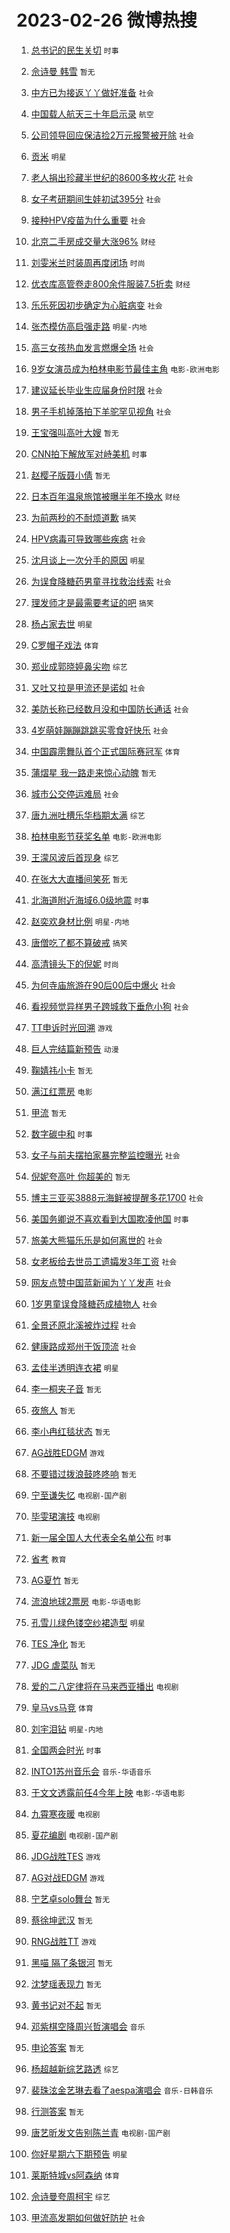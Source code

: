 # 2023-02-26 微博热搜 
1. [总书记的民生关切](https://m.weibo.cn/search?containerid=100103type%3D1%26t%3D10%26q%3D%23%E6%80%BB%E4%B9%A6%E8%AE%B0%E7%9A%84%E6%B0%91%E7%94%9F%E5%85%B3%E5%88%87%23&stream_entry_id=51&isnewpage=1&extparam=seat%3D1%26dgr%3D0%26cate%3D10103%26pos%3D0%26filter_type%3Drealtimehot%26stream_entry_id%3D51%26c_type%3D51%26display_time%3D1677376626%26pre_seqid%3D167737662652500473178&luicode=10000011&lfid=106003type%3D25%26t%3D3%26disable_hot%3D1%26filter_type%3Drealtimehot) `时事` 

2. [佘诗曼 韩雪](https://m.weibo.cn/search?containerid=100103type%3D1%26t%3D10%26q%3D%E4%BD%98%E8%AF%97%E6%9B%BC+%E9%9F%A9%E9%9B%AA&stream_entry_id=31&isnewpage=1&extparam=seat%3D1%26realpos%3D1%26stream_entry_id%3D31%26cate%3D5001%26pos%3D0%26flag%3D2%26dgr%3D0%26band_rank%3D1%26lcate%3D5001%26filter_type%3Drealtimehot%26q%3D%25E4%25BD%2598%25E8%25AF%2597%25E6%259B%25BC%2520%25E9%259F%25A9%25E9%259B%25AA%26c_type%3D31%26display_time%3D1677376626%26pre_seqid%3D167737662652500473178&luicode=10000011&lfid=106003type%3D25%26t%3D3%26disable_hot%3D1%26filter_type%3Drealtimehot) `暂无` 

3. [中方已为接返丫丫做好准备](https://m.weibo.cn/search?containerid=100103type%3D1%26t%3D10%26q%3D%23%E4%B8%AD%E6%96%B9%E5%B7%B2%E4%B8%BA%E6%8E%A5%E8%BF%94%E4%B8%AB%E4%B8%AB%E5%81%9A%E5%A5%BD%E5%87%86%E5%A4%87%23&stream_entry_id=31&isnewpage=1&extparam=seat%3D1%26realpos%3D2%26stream_entry_id%3D31%26cate%3D5001%26pos%3D1%26flag%3D1%26dgr%3D0%26band_rank%3D2%26lcate%3D5001%26filter_type%3Drealtimehot%26q%3D%2523%25E4%25B8%25AD%25E6%2596%25B9%25E5%25B7%25B2%25E4%25B8%25BA%25E6%258E%25A5%25E8%25BF%2594%25E4%25B8%25AB%25E4%25B8%25AB%25E5%2581%259A%25E5%25A5%25BD%25E5%2587%2586%25E5%25A4%2587%2523%26c_type%3D31%26display_time%3D1677376626%26pre_seqid%3D167737662652500473178&luicode=10000011&lfid=106003type%3D25%26t%3D3%26disable_hot%3D1%26filter_type%3Drealtimehot) `社会` 

4. [中国载人航天三十年启示录](https://m.weibo.cn/search?containerid=100103type%3D1%26t%3D10%26q%3D%23%E4%B8%AD%E5%9B%BD%E8%BD%BD%E4%BA%BA%E8%88%AA%E5%A4%A9%E4%B8%89%E5%8D%81%E5%B9%B4%E5%90%AF%E7%A4%BA%E5%BD%95%23&stream_entry_id=31&isnewpage=1&extparam=seat%3D1%26realpos%3D3%26stream_entry_id%3D31%26cate%3D5001%26pos%3D2%26flag%3D0%26dgr%3D0%26band_rank%3D3%26lcate%3D5001%26filter_type%3Drealtimehot%26q%3D%2523%25E4%25B8%25AD%25E5%259B%25BD%25E8%25BD%25BD%25E4%25BA%25BA%25E8%2588%25AA%25E5%25A4%25A9%25E4%25B8%2589%25E5%258D%2581%25E5%25B9%25B4%25E5%2590%25AF%25E7%25A4%25BA%25E5%25BD%2595%2523%26c_type%3D31%26display_time%3D1677376626%26pre_seqid%3D167737662652500473178&luicode=10000011&lfid=106003type%3D25%26t%3D3%26disable_hot%3D1%26filter_type%3Drealtimehot) `航空` 

5. [公司领导回应保洁捡2万元报警被开除](https://m.weibo.cn/search?containerid=100103type%3D1%26t%3D10%26q%3D%23%E5%85%AC%E5%8F%B8%E9%A2%86%E5%AF%BC%E5%9B%9E%E5%BA%94%E4%BF%9D%E6%B4%81%E6%8D%A12%E4%B8%87%E5%85%83%E6%8A%A5%E8%AD%A6%E8%A2%AB%E5%BC%80%E9%99%A4%23&stream_entry_id=31&isnewpage=1&extparam=seat%3D1%26realpos%3D4%26stream_entry_id%3D31%26cate%3D5001%26pos%3D3%26flag%3D0%26dgr%3D0%26band_rank%3D4%26lcate%3D5001%26filter_type%3Drealtimehot%26q%3D%2523%25E5%2585%25AC%25E5%258F%25B8%25E9%25A2%2586%25E5%25AF%25BC%25E5%259B%259E%25E5%25BA%2594%25E4%25BF%259D%25E6%25B4%2581%25E6%258D%25A12%25E4%25B8%2587%25E5%2585%2583%25E6%258A%25A5%25E8%25AD%25A6%25E8%25A2%25AB%25E5%25BC%2580%25E9%2599%25A4%2523%26c_type%3D31%26display_time%3D1677376626%26pre_seqid%3D167737662652500473178&luicode=10000011&lfid=106003type%3D25%26t%3D3%26disable_hot%3D1%26filter_type%3Drealtimehot) `社会` 

6. [贡米](https://m.weibo.cn/search?containerid=100103type%3D1%26t%3D10%26q%3D%E8%B4%A1%E7%B1%B3&stream_entry_id=31&isnewpage=1&extparam=seat%3D1%26realpos%3D5%26stream_entry_id%3D31%26cate%3D5001%26pos%3D4%26flag%3D1%26dgr%3D0%26band_rank%3D5%26lcate%3D5001%26filter_type%3Drealtimehot%26q%3D%25E8%25B4%25A1%25E7%25B1%25B3%26c_type%3D31%26display_time%3D1677376626%26pre_seqid%3D167737662652500473178&luicode=10000011&lfid=106003type%3D25%26t%3D3%26disable_hot%3D1%26filter_type%3Drealtimehot) `明星` 

7. [老人捐出珍藏半世纪的8600多枚火花](https://m.weibo.cn/search?containerid=100103type%3D1%26t%3D10%26q%3D%23%E8%80%81%E4%BA%BA%E6%8D%90%E5%87%BA%E7%8F%8D%E8%97%8F%E5%8D%8A%E4%B8%96%E7%BA%AA%E7%9A%848600%E5%A4%9A%E6%9E%9A%E7%81%AB%E8%8A%B1%23&stream_entry_id=31&isnewpage=1&extparam=seat%3D1%26realpos%3D6%26stream_entry_id%3D31%26cate%3D5001%26pos%3D5%26flag%3D1%26dgr%3D0%26band_rank%3D6%26lcate%3D5001%26filter_type%3Drealtimehot%26q%3D%2523%25E8%2580%2581%25E4%25BA%25BA%25E6%258D%2590%25E5%2587%25BA%25E7%258F%258D%25E8%2597%258F%25E5%258D%258A%25E4%25B8%2596%25E7%25BA%25AA%25E7%259A%25848600%25E5%25A4%259A%25E6%259E%259A%25E7%2581%25AB%25E8%258A%25B1%2523%26c_type%3D31%26display_time%3D1677376626%26pre_seqid%3D167737662652500473178&luicode=10000011&lfid=106003type%3D25%26t%3D3%26disable_hot%3D1%26filter_type%3Drealtimehot) `社会` 

8. [女子考研期间生娃初试395分](https://m.weibo.cn/search?containerid=100103type%3D1%26t%3D10%26q%3D%23%E5%A5%B3%E5%AD%90%E8%80%83%E7%A0%94%E6%9C%9F%E9%97%B4%E7%94%9F%E5%A8%83%E5%88%9D%E8%AF%95395%E5%88%86%23&stream_entry_id=31&isnewpage=1&extparam=seat%3D1%26realpos%3D7%26stream_entry_id%3D31%26cate%3D5001%26pos%3D6%26flag%3D0%26dgr%3D0%26band_rank%3D7%26lcate%3D5001%26filter_type%3Drealtimehot%26q%3D%2523%25E5%25A5%25B3%25E5%25AD%2590%25E8%2580%2583%25E7%25A0%2594%25E6%259C%259F%25E9%2597%25B4%25E7%2594%259F%25E5%25A8%2583%25E5%2588%259D%25E8%25AF%2595395%25E5%2588%2586%2523%26c_type%3D31%26display_time%3D1677376626%26pre_seqid%3D167737662652500473178&luicode=10000011&lfid=106003type%3D25%26t%3D3%26disable_hot%3D1%26filter_type%3Drealtimehot) `社会` 

9. [接种HPV疫苗为什么重要](https://m.weibo.cn/search?containerid=100103type%3D1%26t%3D10%26q%3D%23%E6%8E%A5%E7%A7%8DHPV%E7%96%AB%E8%8B%97%E4%B8%BA%E4%BB%80%E4%B9%88%E9%87%8D%E8%A6%81%23&stream_entry_id=31&isnewpage=1&extparam=seat%3D1%26realpos%3D8%26stream_entry_id%3D31%26cate%3D5001%26pos%3D7%26flag%3D0%26dgr%3D0%26band_rank%3D8%26lcate%3D5001%26filter_type%3Drealtimehot%26q%3D%2523%25E6%258E%25A5%25E7%25A7%258DHPV%25E7%2596%25AB%25E8%258B%2597%25E4%25B8%25BA%25E4%25BB%2580%25E4%25B9%2588%25E9%2587%258D%25E8%25A6%2581%2523%26c_type%3D31%26display_time%3D1677376626%26pre_seqid%3D167737662652500473178&luicode=10000011&lfid=106003type%3D25%26t%3D3%26disable_hot%3D1%26filter_type%3Drealtimehot) `社会` 

10. [北京二手房成交量大涨96%](https://m.weibo.cn/search?containerid=100103type%3D1%26t%3D10%26q%3D%23%E5%8C%97%E4%BA%AC%E4%BA%8C%E6%89%8B%E6%88%BF%E6%88%90%E4%BA%A4%E9%87%8F%E5%A4%A7%E6%B6%A896%25%23&stream_entry_id=31&isnewpage=1&extparam=seat%3D1%26realpos%3D9%26stream_entry_id%3D31%26cate%3D5001%26pos%3D8%26flag%3D0%26dgr%3D0%26band_rank%3D9%26lcate%3D5001%26filter_type%3Drealtimehot%26q%3D%2523%25E5%258C%2597%25E4%25BA%25AC%25E4%25BA%258C%25E6%2589%258B%25E6%2588%25BF%25E6%2588%2590%25E4%25BA%25A4%25E9%2587%258F%25E5%25A4%25A7%25E6%25B6%25A896%2525%2523%26c_type%3D31%26display_time%3D1677376626%26pre_seqid%3D167737662652500473178&luicode=10000011&lfid=106003type%3D25%26t%3D3%26disable_hot%3D1%26filter_type%3Drealtimehot) `财经` 

11. [刘雯米兰时装周再度闭场](https://m.weibo.cn/search?containerid=100103type%3D1%26t%3D10%26q%3D%23%E5%88%98%E9%9B%AF%E7%B1%B3%E5%85%B0%E6%97%B6%E8%A3%85%E5%91%A8%E5%86%8D%E5%BA%A6%E9%97%AD%E5%9C%BA%23&stream_entry_id=31&isnewpage=1&extparam=seat%3D1%26realpos%3D10%26stream_entry_id%3D31%26cate%3D5001%26pos%3D9%26flag%3D1%26dgr%3D0%26band_rank%3D10%26lcate%3D5001%26filter_type%3Drealtimehot%26q%3D%2523%25E5%2588%2598%25E9%259B%25AF%25E7%25B1%25B3%25E5%2585%25B0%25E6%2597%25B6%25E8%25A3%2585%25E5%2591%25A8%25E5%2586%258D%25E5%25BA%25A6%25E9%2597%25AD%25E5%259C%25BA%2523%26c_type%3D31%26display_time%3D1677376626%26pre_seqid%3D167737662652500473178&luicode=10000011&lfid=106003type%3D25%26t%3D3%26disable_hot%3D1%26filter_type%3Drealtimehot) `时尚` 

12. [优衣库高管卷走800余件服装7.5折卖](https://m.weibo.cn/search?containerid=100103type%3D1%26t%3D10%26q%3D%23%E4%BC%98%E8%A1%A3%E5%BA%93%E9%AB%98%E7%AE%A1%E5%8D%B7%E8%B5%B0800%E4%BD%99%E4%BB%B6%E6%9C%8D%E8%A3%857.5%E6%8A%98%E5%8D%96%23&stream_entry_id=31&isnewpage=1&extparam=seat%3D1%26realpos%3D11%26stream_entry_id%3D31%26cate%3D5001%26pos%3D10%26flag%3D2%26dgr%3D0%26band_rank%3D11%26lcate%3D5001%26filter_type%3Drealtimehot%26q%3D%2523%25E4%25BC%2598%25E8%25A1%25A3%25E5%25BA%2593%25E9%25AB%2598%25E7%25AE%25A1%25E5%258D%25B7%25E8%25B5%25B0800%25E4%25BD%2599%25E4%25BB%25B6%25E6%259C%258D%25E8%25A3%25857.5%25E6%258A%2598%25E5%258D%2596%2523%26c_type%3D31%26display_time%3D1677376626%26pre_seqid%3D167737662652500473178&luicode=10000011&lfid=106003type%3D25%26t%3D3%26disable_hot%3D1%26filter_type%3Drealtimehot) `财经` 

13. [乐乐死因初步确定为心脏病变](https://m.weibo.cn/search?containerid=100103type%3D1%26t%3D10%26q%3D%23%E4%B9%90%E4%B9%90%E6%AD%BB%E5%9B%A0%E5%88%9D%E6%AD%A5%E7%A1%AE%E5%AE%9A%E4%B8%BA%E5%BF%83%E8%84%8F%E7%97%85%E5%8F%98%23&stream_entry_id=31&isnewpage=1&extparam=seat%3D1%26realpos%3D12%26stream_entry_id%3D31%26cate%3D5001%26pos%3D11%26flag%3D1%26dgr%3D0%26band_rank%3D12%26lcate%3D5001%26filter_type%3Drealtimehot%26q%3D%2523%25E4%25B9%2590%25E4%25B9%2590%25E6%25AD%25BB%25E5%259B%25A0%25E5%2588%259D%25E6%25AD%25A5%25E7%25A1%25AE%25E5%25AE%259A%25E4%25B8%25BA%25E5%25BF%2583%25E8%2584%258F%25E7%2597%2585%25E5%258F%2598%2523%26c_type%3D31%26display_time%3D1677376626%26pre_seqid%3D167737662652500473178&luicode=10000011&lfid=106003type%3D25%26t%3D3%26disable_hot%3D1%26filter_type%3Drealtimehot) `社会` 

14. [张杰模仿高启强走路](https://m.weibo.cn/search?containerid=100103type%3D1%26t%3D10%26q%3D%23%E5%BC%A0%E6%9D%B0%E6%A8%A1%E4%BB%BF%E9%AB%98%E5%90%AF%E5%BC%BA%E8%B5%B0%E8%B7%AF%23&stream_entry_id=31&isnewpage=1&extparam=seat%3D1%26realpos%3D13%26stream_entry_id%3D31%26cate%3D5001%26pos%3D12%26flag%3D1%26dgr%3D0%26band_rank%3D13%26lcate%3D5001%26filter_type%3Drealtimehot%26q%3D%2523%25E5%25BC%25A0%25E6%259D%25B0%25E6%25A8%25A1%25E4%25BB%25BF%25E9%25AB%2598%25E5%2590%25AF%25E5%25BC%25BA%25E8%25B5%25B0%25E8%25B7%25AF%2523%26c_type%3D31%26display_time%3D1677376626%26pre_seqid%3D167737662652500473178&luicode=10000011&lfid=106003type%3D25%26t%3D3%26disable_hot%3D1%26filter_type%3Drealtimehot) `明星-内地` 

15. [高三女孩热血发言燃爆全场](https://m.weibo.cn/search?containerid=100103type%3D1%26t%3D10%26q%3D%23%E9%AB%98%E4%B8%89%E5%A5%B3%E5%AD%A9%E7%83%AD%E8%A1%80%E5%8F%91%E8%A8%80%E7%87%83%E7%88%86%E5%85%A8%E5%9C%BA%23&stream_entry_id=31&isnewpage=1&extparam=seat%3D1%26realpos%3D14%26stream_entry_id%3D31%26cate%3D5001%26pos%3D13%26flag%3D1%26dgr%3D0%26band_rank%3D14%26lcate%3D5001%26filter_type%3Drealtimehot%26q%3D%2523%25E9%25AB%2598%25E4%25B8%2589%25E5%25A5%25B3%25E5%25AD%25A9%25E7%2583%25AD%25E8%25A1%2580%25E5%258F%2591%25E8%25A8%2580%25E7%2587%2583%25E7%2588%2586%25E5%2585%25A8%25E5%259C%25BA%2523%26c_type%3D31%26display_time%3D1677376626%26pre_seqid%3D167737662652500473178&luicode=10000011&lfid=106003type%3D25%26t%3D3%26disable_hot%3D1%26filter_type%3Drealtimehot) `社会` 

16. [9岁女演员成为柏林电影节最佳主角](https://m.weibo.cn/search?containerid=100103type%3D1%26t%3D10%26q%3D%239%E5%B2%81%E5%A5%B3%E6%BC%94%E5%91%98%E6%88%90%E4%B8%BA%E6%9F%8F%E6%9E%97%E7%94%B5%E5%BD%B1%E8%8A%82%E6%9C%80%E4%BD%B3%E4%B8%BB%E8%A7%92%23&stream_entry_id=31&isnewpage=1&extparam=seat%3D1%26realpos%3D15%26stream_entry_id%3D31%26cate%3D5001%26pos%3D14%26flag%3D0%26dgr%3D0%26band_rank%3D15%26lcate%3D5001%26filter_type%3Drealtimehot%26q%3D%25239%25E5%25B2%2581%25E5%25A5%25B3%25E6%25BC%2594%25E5%2591%2598%25E6%2588%2590%25E4%25B8%25BA%25E6%259F%258F%25E6%259E%2597%25E7%2594%25B5%25E5%25BD%25B1%25E8%258A%2582%25E6%259C%2580%25E4%25BD%25B3%25E4%25B8%25BB%25E8%25A7%2592%2523%26c_type%3D31%26display_time%3D1677376626%26pre_seqid%3D167737662652500473178&luicode=10000011&lfid=106003type%3D25%26t%3D3%26disable_hot%3D1%26filter_type%3Drealtimehot) `电影-欧洲电影` 

17. [建议延长毕业生应届身份时限](https://m.weibo.cn/search?containerid=100103type%3D1%26t%3D10%26q%3D%23%E5%BB%BA%E8%AE%AE%E5%BB%B6%E9%95%BF%E6%AF%95%E4%B8%9A%E7%94%9F%E5%BA%94%E5%B1%8A%E8%BA%AB%E4%BB%BD%E6%97%B6%E9%99%90%23&stream_entry_id=31&isnewpage=1&extparam=seat%3D1%26realpos%3D16%26stream_entry_id%3D31%26cate%3D5001%26pos%3D15%26flag%3D0%26dgr%3D0%26band_rank%3D16%26lcate%3D5001%26filter_type%3Drealtimehot%26q%3D%2523%25E5%25BB%25BA%25E8%25AE%25AE%25E5%25BB%25B6%25E9%2595%25BF%25E6%25AF%2595%25E4%25B8%259A%25E7%2594%259F%25E5%25BA%2594%25E5%25B1%258A%25E8%25BA%25AB%25E4%25BB%25BD%25E6%2597%25B6%25E9%2599%2590%2523%26c_type%3D31%26display_time%3D1677376626%26pre_seqid%3D167737662652500473178&luicode=10000011&lfid=106003type%3D25%26t%3D3%26disable_hot%3D1%26filter_type%3Drealtimehot) `社会` 

18. [男子手机掉落拍下羊驼罕见视角](https://m.weibo.cn/search?containerid=100103type%3D1%26t%3D10%26q%3D%23%E7%94%B7%E5%AD%90%E6%89%8B%E6%9C%BA%E6%8E%89%E8%90%BD%E6%8B%8D%E4%B8%8B%E7%BE%8A%E9%A9%BC%E7%BD%95%E8%A7%81%E8%A7%86%E8%A7%92%23&stream_entry_id=31&isnewpage=1&extparam=seat%3D1%26realpos%3D17%26stream_entry_id%3D31%26cate%3D5001%26pos%3D16%26flag%3D1%26dgr%3D0%26band_rank%3D17%26lcate%3D5001%26filter_type%3Drealtimehot%26q%3D%2523%25E7%2594%25B7%25E5%25AD%2590%25E6%2589%258B%25E6%259C%25BA%25E6%258E%2589%25E8%2590%25BD%25E6%258B%258D%25E4%25B8%258B%25E7%25BE%258A%25E9%25A9%25BC%25E7%25BD%2595%25E8%25A7%2581%25E8%25A7%2586%25E8%25A7%2592%2523%26c_type%3D31%26display_time%3D1677376626%26pre_seqid%3D167737662652500473178&luicode=10000011&lfid=106003type%3D25%26t%3D3%26disable_hot%3D1%26filter_type%3Drealtimehot) `社会` 

19. [王宝强叫高叶大嫂](https://m.weibo.cn/search?containerid=100103type%3D1%26t%3D10%26q%3D%23%E7%8E%8B%E5%AE%9D%E5%BC%BA%E5%8F%AB%E9%AB%98%E5%8F%B6%E5%A4%A7%E5%AB%82%23&stream_entry_id=31&isnewpage=1&extparam=seat%3D1%26realpos%3D18%26stream_entry_id%3D31%26cate%3D5001%26pos%3D17%26flag%3D1%26dgr%3D0%26band_rank%3D18%26lcate%3D5001%26filter_type%3Drealtimehot%26q%3D%2523%25E7%258E%258B%25E5%25AE%259D%25E5%25BC%25BA%25E5%258F%25AB%25E9%25AB%2598%25E5%258F%25B6%25E5%25A4%25A7%25E5%25AB%2582%2523%26c_type%3D31%26display_time%3D1677376626%26pre_seqid%3D167737662652500473178&luicode=10000011&lfid=106003type%3D25%26t%3D3%26disable_hot%3D1%26filter_type%3Drealtimehot) `暂无` 

20. [CNN拍下解放军对峙美机](https://m.weibo.cn/search?containerid=100103type%3D1%26t%3D10%26q%3D%23CNN%E6%8B%8D%E4%B8%8B%E8%A7%A3%E6%94%BE%E5%86%9B%E5%AF%B9%E5%B3%99%E7%BE%8E%E6%9C%BA%23&stream_entry_id=31&isnewpage=1&extparam=seat%3D1%26realpos%3D19%26stream_entry_id%3D31%26cate%3D5001%26pos%3D18%26flag%3D0%26dgr%3D0%26band_rank%3D19%26lcate%3D5001%26filter_type%3Drealtimehot%26q%3D%2523CNN%25E6%258B%258D%25E4%25B8%258B%25E8%25A7%25A3%25E6%2594%25BE%25E5%2586%259B%25E5%25AF%25B9%25E5%25B3%2599%25E7%25BE%258E%25E6%259C%25BA%2523%26c_type%3D31%26display_time%3D1677376626%26pre_seqid%3D167737662652500473178&luicode=10000011&lfid=106003type%3D25%26t%3D3%26disable_hot%3D1%26filter_type%3Drealtimehot) `时事` 

21. [赵樱子版聂小倩](https://m.weibo.cn/search?containerid=100103type%3D1%26t%3D10%26q%3D%23%E8%B5%B5%E6%A8%B1%E5%AD%90%E7%89%88%E8%81%82%E5%B0%8F%E5%80%A9%23&stream_entry_id=31&isnewpage=1&extparam=seat%3D1%26realpos%3D20%26stream_entry_id%3D31%26cate%3D5001%26pos%3D19%26flag%3D0%26dgr%3D0%26band_rank%3D20%26lcate%3D5001%26filter_type%3Drealtimehot%26q%3D%2523%25E8%25B5%25B5%25E6%25A8%25B1%25E5%25AD%2590%25E7%2589%2588%25E8%2581%2582%25E5%25B0%258F%25E5%2580%25A9%2523%26c_type%3D31%26display_time%3D1677376626%26pre_seqid%3D167737662652500473178&luicode=10000011&lfid=106003type%3D25%26t%3D3%26disable_hot%3D1%26filter_type%3Drealtimehot) `暂无` 

22. [日本百年温泉旅馆被曝半年不换水](https://m.weibo.cn/search?containerid=100103type%3D1%26t%3D10%26q%3D%23%E6%97%A5%E6%9C%AC%E7%99%BE%E5%B9%B4%E6%B8%A9%E6%B3%89%E6%97%85%E9%A6%86%E8%A2%AB%E6%9B%9D%E5%8D%8A%E5%B9%B4%E4%B8%8D%E6%8D%A2%E6%B0%B4%23&stream_entry_id=31&isnewpage=1&extparam=seat%3D1%26realpos%3D21%26stream_entry_id%3D31%26cate%3D5001%26pos%3D20%26flag%3D0%26dgr%3D0%26band_rank%3D21%26lcate%3D5001%26filter_type%3Drealtimehot%26q%3D%2523%25E6%2597%25A5%25E6%259C%25AC%25E7%2599%25BE%25E5%25B9%25B4%25E6%25B8%25A9%25E6%25B3%2589%25E6%2597%2585%25E9%25A6%2586%25E8%25A2%25AB%25E6%259B%259D%25E5%258D%258A%25E5%25B9%25B4%25E4%25B8%258D%25E6%258D%25A2%25E6%25B0%25B4%2523%26c_type%3D31%26display_time%3D1677376626%26pre_seqid%3D167737662652500473178&luicode=10000011&lfid=106003type%3D25%26t%3D3%26disable_hot%3D1%26filter_type%3Drealtimehot) `财经` 

23. [为前两秒的不耐烦道歉](https://m.weibo.cn/search?containerid=100103type%3D1%26t%3D10%26q%3D%23%E4%B8%BA%E5%89%8D%E4%B8%A4%E7%A7%92%E7%9A%84%E4%B8%8D%E8%80%90%E7%83%A6%E9%81%93%E6%AD%89%23&stream_entry_id=31&isnewpage=1&extparam=seat%3D1%26realpos%3D22%26stream_entry_id%3D31%26cate%3D5001%26pos%3D21%26flag%3D0%26dgr%3D0%26band_rank%3D22%26lcate%3D5001%26filter_type%3Drealtimehot%26q%3D%2523%25E4%25B8%25BA%25E5%2589%258D%25E4%25B8%25A4%25E7%25A7%2592%25E7%259A%2584%25E4%25B8%258D%25E8%2580%2590%25E7%2583%25A6%25E9%2581%2593%25E6%25AD%2589%2523%26c_type%3D31%26display_time%3D1677376626%26pre_seqid%3D167737662652500473178&luicode=10000011&lfid=106003type%3D25%26t%3D3%26disable_hot%3D1%26filter_type%3Drealtimehot) `搞笑` 

24. [HPV病毒可导致哪些疾病](https://m.weibo.cn/search?containerid=100103type%3D1%26t%3D10%26q%3D%23HPV%E7%97%85%E6%AF%92%E5%8F%AF%E5%AF%BC%E8%87%B4%E5%93%AA%E4%BA%9B%E7%96%BE%E7%97%85%23&stream_entry_id=31&isnewpage=1&extparam=seat%3D1%26realpos%3D23%26stream_entry_id%3D31%26cate%3D5001%26pos%3D22%26flag%3D0%26dgr%3D0%26band_rank%3D23%26lcate%3D5001%26filter_type%3Drealtimehot%26q%3D%2523HPV%25E7%2597%2585%25E6%25AF%2592%25E5%258F%25AF%25E5%25AF%25BC%25E8%2587%25B4%25E5%2593%25AA%25E4%25BA%259B%25E7%2596%25BE%25E7%2597%2585%2523%26c_type%3D31%26display_time%3D1677376626%26pre_seqid%3D167737662652500473178&luicode=10000011&lfid=106003type%3D25%26t%3D3%26disable_hot%3D1%26filter_type%3Drealtimehot) `社会` 

25. [沈月谈上一次分手的原因](https://m.weibo.cn/search?containerid=100103type%3D1%26t%3D10%26q%3D%23%E6%B2%88%E6%9C%88%E8%B0%88%E4%B8%8A%E4%B8%80%E6%AC%A1%E5%88%86%E6%89%8B%E7%9A%84%E5%8E%9F%E5%9B%A0%23&stream_entry_id=31&isnewpage=1&extparam=seat%3D1%26realpos%3D24%26stream_entry_id%3D31%26cate%3D5001%26pos%3D23%26flag%3D0%26dgr%3D0%26band_rank%3D24%26lcate%3D5001%26filter_type%3Drealtimehot%26q%3D%2523%25E6%25B2%2588%25E6%259C%2588%25E8%25B0%2588%25E4%25B8%258A%25E4%25B8%2580%25E6%25AC%25A1%25E5%2588%2586%25E6%2589%258B%25E7%259A%2584%25E5%258E%259F%25E5%259B%25A0%2523%26c_type%3D31%26display_time%3D1677376626%26pre_seqid%3D167737662652500473178&luicode=10000011&lfid=106003type%3D25%26t%3D3%26disable_hot%3D1%26filter_type%3Drealtimehot) `明星` 

26. [为误食降糖药男童寻找救治线索](https://m.weibo.cn/search?containerid=100103type%3D1%26t%3D10%26q%3D%23%E4%B8%BA%E8%AF%AF%E9%A3%9F%E9%99%8D%E7%B3%96%E8%8D%AF%E7%94%B7%E7%AB%A5%E5%AF%BB%E6%89%BE%E6%95%91%E6%B2%BB%E7%BA%BF%E7%B4%A2%23&stream_entry_id=31&isnewpage=1&extparam=seat%3D1%26realpos%3D25%26stream_entry_id%3D31%26cate%3D5001%26pos%3D24%26flag%3D1%26dgr%3D0%26band_rank%3D25%26lcate%3D5001%26filter_type%3Drealtimehot%26q%3D%2523%25E4%25B8%25BA%25E8%25AF%25AF%25E9%25A3%259F%25E9%2599%258D%25E7%25B3%2596%25E8%258D%25AF%25E7%2594%25B7%25E7%25AB%25A5%25E5%25AF%25BB%25E6%2589%25BE%25E6%2595%2591%25E6%25B2%25BB%25E7%25BA%25BF%25E7%25B4%25A2%2523%26c_type%3D31%26display_time%3D1677376626%26pre_seqid%3D167737662652500473178&luicode=10000011&lfid=106003type%3D25%26t%3D3%26disable_hot%3D1%26filter_type%3Drealtimehot) `社会` 

27. [理发师才是最需要考证的吧](https://m.weibo.cn/search?containerid=100103type%3D1%26t%3D10%26q%3D%23%E7%90%86%E5%8F%91%E5%B8%88%E6%89%8D%E6%98%AF%E6%9C%80%E9%9C%80%E8%A6%81%E8%80%83%E8%AF%81%E7%9A%84%E5%90%A7%23&stream_entry_id=31&isnewpage=1&extparam=seat%3D1%26realpos%3D26%26stream_entry_id%3D31%26cate%3D5001%26pos%3D25%26flag%3D0%26dgr%3D0%26band_rank%3D26%26lcate%3D5001%26filter_type%3Drealtimehot%26q%3D%2523%25E7%2590%2586%25E5%258F%2591%25E5%25B8%2588%25E6%2589%258D%25E6%2598%25AF%25E6%259C%2580%25E9%259C%2580%25E8%25A6%2581%25E8%2580%2583%25E8%25AF%2581%25E7%259A%2584%25E5%2590%25A7%2523%26c_type%3D31%26display_time%3D1677376626%26pre_seqid%3D167737662652500473178&luicode=10000011&lfid=106003type%3D25%26t%3D3%26disable_hot%3D1%26filter_type%3Drealtimehot) `搞笑` 

28. [杨占家去世](https://m.weibo.cn/search?containerid=100103type%3D1%26t%3D10%26q%3D%23%E6%9D%A8%E5%8D%A0%E5%AE%B6%E5%8E%BB%E4%B8%96%23&stream_entry_id=31&isnewpage=1&extparam=seat%3D1%26realpos%3D27%26stream_entry_id%3D31%26cate%3D5001%26pos%3D26%26flag%3D1%26dgr%3D0%26band_rank%3D27%26lcate%3D5001%26filter_type%3Drealtimehot%26q%3D%2523%25E6%259D%25A8%25E5%258D%25A0%25E5%25AE%25B6%25E5%258E%25BB%25E4%25B8%2596%2523%26c_type%3D31%26display_time%3D1677376626%26pre_seqid%3D167737662652500473178&luicode=10000011&lfid=106003type%3D25%26t%3D3%26disable_hot%3D1%26filter_type%3Drealtimehot) `明星` 

29. [C罗帽子戏法](https://m.weibo.cn/search?containerid=100103type%3D1%26t%3D10%26q%3D%23C%E7%BD%97%E5%B8%BD%E5%AD%90%E6%88%8F%E6%B3%95%23&stream_entry_id=31&isnewpage=1&extparam=seat%3D1%26realpos%3D28%26stream_entry_id%3D31%26cate%3D5001%26pos%3D27%26flag%3D0%26dgr%3D0%26band_rank%3D28%26lcate%3D5001%26filter_type%3Drealtimehot%26q%3D%2523C%25E7%25BD%2597%25E5%25B8%25BD%25E5%25AD%2590%25E6%2588%258F%25E6%25B3%2595%2523%26c_type%3D31%26display_time%3D1677376626%26pre_seqid%3D167737662652500473178&luicode=10000011&lfid=106003type%3D25%26t%3D3%26disable_hot%3D1%26filter_type%3Drealtimehot) `体育` 

30. [郑业成郭晓婷鼻尖吻](https://m.weibo.cn/search?containerid=100103type%3D1%26t%3D10%26q%3D%23%E9%83%91%E4%B8%9A%E6%88%90%E9%83%AD%E6%99%93%E5%A9%B7%E9%BC%BB%E5%B0%96%E5%90%BB%23&stream_entry_id=31&isnewpage=1&extparam=seat%3D1%26realpos%3D29%26stream_entry_id%3D31%26cate%3D5001%26pos%3D28%26flag%3D0%26dgr%3D0%26band_rank%3D29%26lcate%3D5001%26filter_type%3Drealtimehot%26q%3D%2523%25E9%2583%2591%25E4%25B8%259A%25E6%2588%2590%25E9%2583%25AD%25E6%2599%2593%25E5%25A9%25B7%25E9%25BC%25BB%25E5%25B0%2596%25E5%2590%25BB%2523%26c_type%3D31%26display_time%3D1677376626%26pre_seqid%3D167737662652500473178&luicode=10000011&lfid=106003type%3D25%26t%3D3%26disable_hot%3D1%26filter_type%3Drealtimehot) `综艺` 

31. [又吐又拉是甲流还是诺如](https://m.weibo.cn/search?containerid=100103type%3D1%26t%3D10%26q%3D%23%E5%8F%88%E5%90%90%E5%8F%88%E6%8B%89%E6%98%AF%E7%94%B2%E6%B5%81%E8%BF%98%E6%98%AF%E8%AF%BA%E5%A6%82%23&stream_entry_id=31&isnewpage=1&extparam=seat%3D1%26realpos%3D30%26stream_entry_id%3D31%26cate%3D5001%26pos%3D29%26flag%3D0%26dgr%3D0%26band_rank%3D30%26lcate%3D5001%26filter_type%3Drealtimehot%26q%3D%2523%25E5%258F%2588%25E5%2590%2590%25E5%258F%2588%25E6%258B%2589%25E6%2598%25AF%25E7%2594%25B2%25E6%25B5%2581%25E8%25BF%2598%25E6%2598%25AF%25E8%25AF%25BA%25E5%25A6%2582%2523%26c_type%3D31%26display_time%3D1677376626%26pre_seqid%3D167737662652500473178&luicode=10000011&lfid=106003type%3D25%26t%3D3%26disable_hot%3D1%26filter_type%3Drealtimehot) `社会` 

32. [美防长称已经数月没和中国防长通话](https://m.weibo.cn/search?containerid=100103type%3D1%26t%3D10%26q%3D%23%E7%BE%8E%E9%98%B2%E9%95%BF%E7%A7%B0%E5%B7%B2%E7%BB%8F%E6%95%B0%E6%9C%88%E6%B2%A1%E5%92%8C%E4%B8%AD%E5%9B%BD%E9%98%B2%E9%95%BF%E9%80%9A%E8%AF%9D%23&stream_entry_id=31&isnewpage=1&extparam=seat%3D1%26realpos%3D31%26stream_entry_id%3D31%26cate%3D5001%26pos%3D30%26flag%3D0%26dgr%3D0%26band_rank%3D31%26lcate%3D5001%26filter_type%3Drealtimehot%26q%3D%2523%25E7%25BE%258E%25E9%2598%25B2%25E9%2595%25BF%25E7%25A7%25B0%25E5%25B7%25B2%25E7%25BB%258F%25E6%2595%25B0%25E6%259C%2588%25E6%25B2%25A1%25E5%2592%258C%25E4%25B8%25AD%25E5%259B%25BD%25E9%2598%25B2%25E9%2595%25BF%25E9%2580%259A%25E8%25AF%259D%2523%26c_type%3D31%26display_time%3D1677376626%26pre_seqid%3D167737662652500473178&luicode=10000011&lfid=106003type%3D25%26t%3D3%26disable_hot%3D1%26filter_type%3Drealtimehot) `社会` 

33. [4岁萌娃蹦蹦跳跳买零食好快乐](https://m.weibo.cn/search?containerid=100103type%3D1%26t%3D10%26q%3D%234%E5%B2%81%E8%90%8C%E5%A8%83%E8%B9%A6%E8%B9%A6%E8%B7%B3%E8%B7%B3%E4%B9%B0%E9%9B%B6%E9%A3%9F%E5%A5%BD%E5%BF%AB%E4%B9%90%23&stream_entry_id=31&isnewpage=1&extparam=seat%3D1%26realpos%3D32%26stream_entry_id%3D31%26cate%3D5001%26pos%3D31%26flag%3D1%26dgr%3D0%26band_rank%3D32%26lcate%3D5001%26filter_type%3Drealtimehot%26q%3D%25234%25E5%25B2%2581%25E8%2590%258C%25E5%25A8%2583%25E8%25B9%25A6%25E8%25B9%25A6%25E8%25B7%25B3%25E8%25B7%25B3%25E4%25B9%25B0%25E9%259B%25B6%25E9%25A3%259F%25E5%25A5%25BD%25E5%25BF%25AB%25E4%25B9%2590%2523%26c_type%3D31%26display_time%3D1677376626%26pre_seqid%3D167737662652500473178&luicode=10000011&lfid=106003type%3D25%26t%3D3%26disable_hot%3D1%26filter_type%3Drealtimehot) `社会` 

34. [中国霹雳舞队首个正式国际赛冠军](https://m.weibo.cn/search?containerid=100103type%3D1%26t%3D10%26q%3D%23%E4%B8%AD%E5%9B%BD%E9%9C%B9%E9%9B%B3%E8%88%9E%E9%98%9F%E9%A6%96%E4%B8%AA%E6%AD%A3%E5%BC%8F%E5%9B%BD%E9%99%85%E8%B5%9B%E5%86%A0%E5%86%9B%23&stream_entry_id=31&isnewpage=1&extparam=seat%3D1%26realpos%3D33%26stream_entry_id%3D31%26cate%3D5001%26pos%3D32%26flag%3D1%26dgr%3D0%26band_rank%3D33%26lcate%3D5001%26filter_type%3Drealtimehot%26q%3D%2523%25E4%25B8%25AD%25E5%259B%25BD%25E9%259C%25B9%25E9%259B%25B3%25E8%2588%259E%25E9%2598%259F%25E9%25A6%2596%25E4%25B8%25AA%25E6%25AD%25A3%25E5%25BC%258F%25E5%259B%25BD%25E9%2599%2585%25E8%25B5%259B%25E5%2586%25A0%25E5%2586%259B%2523%26c_type%3D31%26display_time%3D1677376626%26pre_seqid%3D167737662652500473178&luicode=10000011&lfid=106003type%3D25%26t%3D3%26disable_hot%3D1%26filter_type%3Drealtimehot) `体育` 

35. [蒲熠星 我一路走来惊心动魄](https://m.weibo.cn/search?containerid=100103type%3D1%26t%3D10%26q%3D%E8%92%B2%E7%86%A0%E6%98%9F+%E6%88%91%E4%B8%80%E8%B7%AF%E8%B5%B0%E6%9D%A5%E6%83%8A%E5%BF%83%E5%8A%A8%E9%AD%84&stream_entry_id=31&isnewpage=1&extparam=seat%3D1%26realpos%3D34%26stream_entry_id%3D31%26cate%3D5001%26pos%3D33%26flag%3D0%26dgr%3D0%26band_rank%3D34%26lcate%3D5001%26filter_type%3Drealtimehot%26q%3D%25E8%2592%25B2%25E7%2586%25A0%25E6%2598%259F%2520%25E6%2588%2591%25E4%25B8%2580%25E8%25B7%25AF%25E8%25B5%25B0%25E6%259D%25A5%25E6%2583%258A%25E5%25BF%2583%25E5%258A%25A8%25E9%25AD%2584%26c_type%3D31%26display_time%3D1677376626%26pre_seqid%3D167737662652500473178&luicode=10000011&lfid=106003type%3D25%26t%3D3%26disable_hot%3D1%26filter_type%3Drealtimehot) `暂无` 

36. [城市公交停运难局](https://m.weibo.cn/search?containerid=100103type%3D1%26t%3D10%26q%3D%23%E5%9F%8E%E5%B8%82%E5%85%AC%E4%BA%A4%E5%81%9C%E8%BF%90%E9%9A%BE%E5%B1%80%23&stream_entry_id=31&isnewpage=1&extparam=seat%3D1%26realpos%3D35%26stream_entry_id%3D31%26cate%3D5001%26pos%3D34%26flag%3D1%26dgr%3D0%26band_rank%3D35%26lcate%3D5001%26filter_type%3Drealtimehot%26q%3D%2523%25E5%259F%258E%25E5%25B8%2582%25E5%2585%25AC%25E4%25BA%25A4%25E5%2581%259C%25E8%25BF%2590%25E9%259A%25BE%25E5%25B1%2580%2523%26c_type%3D31%26display_time%3D1677376626%26pre_seqid%3D167737662652500473178&luicode=10000011&lfid=106003type%3D25%26t%3D3%26disable_hot%3D1%26filter_type%3Drealtimehot) `社会` 

37. [唐九洲吐槽乐华档期太满](https://m.weibo.cn/search?containerid=100103type%3D1%26t%3D10%26q%3D%23%E5%94%90%E4%B9%9D%E6%B4%B2%E5%90%90%E6%A7%BD%E4%B9%90%E5%8D%8E%E6%A1%A3%E6%9C%9F%E5%A4%AA%E6%BB%A1%23&stream_entry_id=31&isnewpage=1&extparam=seat%3D1%26realpos%3D36%26stream_entry_id%3D31%26cate%3D5001%26pos%3D35%26flag%3D0%26dgr%3D0%26band_rank%3D36%26lcate%3D5001%26filter_type%3Drealtimehot%26q%3D%2523%25E5%2594%2590%25E4%25B9%259D%25E6%25B4%25B2%25E5%2590%2590%25E6%25A7%25BD%25E4%25B9%2590%25E5%258D%258E%25E6%25A1%25A3%25E6%259C%259F%25E5%25A4%25AA%25E6%25BB%25A1%2523%26c_type%3D31%26display_time%3D1677376626%26pre_seqid%3D167737662652500473178&luicode=10000011&lfid=106003type%3D25%26t%3D3%26disable_hot%3D1%26filter_type%3Drealtimehot) `综艺` 

38. [柏林电影节获奖名单](https://m.weibo.cn/search?containerid=100103type%3D1%26t%3D10%26q%3D%23%E6%9F%8F%E6%9E%97%E7%94%B5%E5%BD%B1%E8%8A%82%E8%8E%B7%E5%A5%96%E5%90%8D%E5%8D%95%23&stream_entry_id=31&isnewpage=1&extparam=seat%3D1%26realpos%3D37%26stream_entry_id%3D31%26cate%3D5001%26pos%3D36%26flag%3D0%26dgr%3D0%26band_rank%3D37%26lcate%3D5001%26filter_type%3Drealtimehot%26q%3D%2523%25E6%259F%258F%25E6%259E%2597%25E7%2594%25B5%25E5%25BD%25B1%25E8%258A%2582%25E8%258E%25B7%25E5%25A5%2596%25E5%2590%258D%25E5%258D%2595%2523%26c_type%3D31%26display_time%3D1677376626%26pre_seqid%3D167737662652500473178&luicode=10000011&lfid=106003type%3D25%26t%3D3%26disable_hot%3D1%26filter_type%3Drealtimehot) `电影-欧洲电影` 

39. [王濛风波后首现身](https://m.weibo.cn/search?containerid=100103type%3D1%26t%3D10%26q%3D%23%E7%8E%8B%E6%BF%9B%E9%A3%8E%E6%B3%A2%E5%90%8E%E9%A6%96%E7%8E%B0%E8%BA%AB%23&stream_entry_id=31&isnewpage=1&extparam=seat%3D1%26realpos%3D38%26stream_entry_id%3D31%26cate%3D5001%26pos%3D37%26flag%3D0%26dgr%3D0%26band_rank%3D38%26lcate%3D5001%26filter_type%3Drealtimehot%26q%3D%2523%25E7%258E%258B%25E6%25BF%259B%25E9%25A3%258E%25E6%25B3%25A2%25E5%2590%258E%25E9%25A6%2596%25E7%258E%25B0%25E8%25BA%25AB%2523%26c_type%3D31%26display_time%3D1677376626%26pre_seqid%3D167737662652500473178&luicode=10000011&lfid=106003type%3D25%26t%3D3%26disable_hot%3D1%26filter_type%3Drealtimehot) `综艺` 

40. [在张大大直播间笑死](https://m.weibo.cn/search?containerid=100103type%3D1%26t%3D10%26q%3D%E5%9C%A8%E5%BC%A0%E5%A4%A7%E5%A4%A7%E7%9B%B4%E6%92%AD%E9%97%B4%E7%AC%91%E6%AD%BB&stream_entry_id=31&isnewpage=1&extparam=seat%3D1%26realpos%3D39%26stream_entry_id%3D31%26cate%3D5001%26pos%3D38%26flag%3D0%26dgr%3D0%26band_rank%3D39%26lcate%3D5001%26filter_type%3Drealtimehot%26q%3D%25E5%259C%25A8%25E5%25BC%25A0%25E5%25A4%25A7%25E5%25A4%25A7%25E7%259B%25B4%25E6%2592%25AD%25E9%2597%25B4%25E7%25AC%2591%25E6%25AD%25BB%26c_type%3D31%26display_time%3D1677376626%26pre_seqid%3D167737662652500473178&luicode=10000011&lfid=106003type%3D25%26t%3D3%26disable_hot%3D1%26filter_type%3Drealtimehot) `暂无` 

41. [北海道附近海域6.0级地震](https://m.weibo.cn/search?containerid=100103type%3D1%26t%3D10%26q%3D%23%E5%8C%97%E6%B5%B7%E9%81%93%E9%99%84%E8%BF%91%E6%B5%B7%E5%9F%9F6.0%E7%BA%A7%E5%9C%B0%E9%9C%87%23&stream_entry_id=31&isnewpage=1&extparam=seat%3D1%26realpos%3D40%26stream_entry_id%3D31%26cate%3D5001%26pos%3D39%26flag%3D1%26dgr%3D0%26band_rank%3D40%26lcate%3D5001%26filter_type%3Drealtimehot%26q%3D%2523%25E5%258C%2597%25E6%25B5%25B7%25E9%2581%2593%25E9%2599%2584%25E8%25BF%2591%25E6%25B5%25B7%25E5%259F%259F6.0%25E7%25BA%25A7%25E5%259C%25B0%25E9%259C%2587%2523%26c_type%3D31%26display_time%3D1677376626%26pre_seqid%3D167737662652500473178&luicode=10000011&lfid=106003type%3D25%26t%3D3%26disable_hot%3D1%26filter_type%3Drealtimehot) `时事` 

42. [赵奕欢身材比例](https://m.weibo.cn/search?containerid=100103type%3D1%26t%3D10%26q%3D%23%E8%B5%B5%E5%A5%95%E6%AC%A2%E8%BA%AB%E6%9D%90%E6%AF%94%E4%BE%8B%23&stream_entry_id=31&isnewpage=1&extparam=seat%3D1%26realpos%3D41%26stream_entry_id%3D31%26cate%3D5001%26pos%3D40%26flag%3D0%26dgr%3D0%26band_rank%3D41%26lcate%3D5001%26filter_type%3Drealtimehot%26q%3D%2523%25E8%25B5%25B5%25E5%25A5%2595%25E6%25AC%25A2%25E8%25BA%25AB%25E6%259D%2590%25E6%25AF%2594%25E4%25BE%258B%2523%26c_type%3D31%26display_time%3D1677376626%26pre_seqid%3D167737662652500473178&luicode=10000011&lfid=106003type%3D25%26t%3D3%26disable_hot%3D1%26filter_type%3Drealtimehot) `明星-内地` 

43. [唐僧吃了都不算破戒](https://m.weibo.cn/search?containerid=100103type%3D1%26t%3D10%26q%3D%23%E5%94%90%E5%83%A7%E5%90%83%E4%BA%86%E9%83%BD%E4%B8%8D%E7%AE%97%E7%A0%B4%E6%88%92%23&stream_entry_id=31&isnewpage=1&extparam=seat%3D1%26realpos%3D42%26stream_entry_id%3D31%26cate%3D5001%26pos%3D41%26flag%3D0%26dgr%3D0%26band_rank%3D42%26lcate%3D5001%26filter_type%3Drealtimehot%26q%3D%2523%25E5%2594%2590%25E5%2583%25A7%25E5%2590%2583%25E4%25BA%2586%25E9%2583%25BD%25E4%25B8%258D%25E7%25AE%2597%25E7%25A0%25B4%25E6%2588%2592%2523%26c_type%3D31%26display_time%3D1677376626%26pre_seqid%3D167737662652500473178&luicode=10000011&lfid=106003type%3D25%26t%3D3%26disable_hot%3D1%26filter_type%3Drealtimehot) `搞笑` 

44. [高清镜头下的倪妮](https://m.weibo.cn/search?containerid=100103type%3D1%26t%3D10%26q%3D%23%E9%AB%98%E6%B8%85%E9%95%9C%E5%A4%B4%E4%B8%8B%E7%9A%84%E5%80%AA%E5%A6%AE%23&stream_entry_id=31&isnewpage=1&extparam=seat%3D1%26realpos%3D43%26stream_entry_id%3D31%26cate%3D5001%26pos%3D42%26flag%3D1%26dgr%3D0%26band_rank%3D43%26lcate%3D5001%26filter_type%3Drealtimehot%26q%3D%2523%25E9%25AB%2598%25E6%25B8%2585%25E9%2595%259C%25E5%25A4%25B4%25E4%25B8%258B%25E7%259A%2584%25E5%2580%25AA%25E5%25A6%25AE%2523%26c_type%3D31%26display_time%3D1677376626%26pre_seqid%3D167737662652500473178&luicode=10000011&lfid=106003type%3D25%26t%3D3%26disable_hot%3D1%26filter_type%3Drealtimehot) `时尚` 

45. [为何寺庙旅游在90后00后中爆火](https://m.weibo.cn/search?containerid=100103type%3D1%26t%3D10%26q%3D%23%E4%B8%BA%E4%BD%95%E5%AF%BA%E5%BA%99%E6%97%85%E6%B8%B8%E5%9C%A890%E5%90%8E00%E5%90%8E%E4%B8%AD%E7%88%86%E7%81%AB%23&stream_entry_id=31&isnewpage=1&extparam=seat%3D1%26realpos%3D44%26stream_entry_id%3D31%26cate%3D5001%26pos%3D43%26flag%3D1%26dgr%3D0%26band_rank%3D44%26lcate%3D5001%26filter_type%3Drealtimehot%26q%3D%2523%25E4%25B8%25BA%25E4%25BD%2595%25E5%25AF%25BA%25E5%25BA%2599%25E6%2597%2585%25E6%25B8%25B8%25E5%259C%25A890%25E5%2590%258E00%25E5%2590%258E%25E4%25B8%25AD%25E7%2588%2586%25E7%2581%25AB%2523%26c_type%3D31%26display_time%3D1677376626%26pre_seqid%3D167737662652500473178&luicode=10000011&lfid=106003type%3D25%26t%3D3%26disable_hot%3D1%26filter_type%3Drealtimehot) `社会` 

46. [看视频觉异样男子跨城救下垂危小狗](https://m.weibo.cn/search?containerid=100103type%3D1%26t%3D10%26q%3D%23%E7%9C%8B%E8%A7%86%E9%A2%91%E8%A7%89%E5%BC%82%E6%A0%B7%E7%94%B7%E5%AD%90%E8%B7%A8%E5%9F%8E%E6%95%91%E4%B8%8B%E5%9E%82%E5%8D%B1%E5%B0%8F%E7%8B%97%23&stream_entry_id=31&isnewpage=1&extparam=seat%3D1%26realpos%3D45%26stream_entry_id%3D31%26cate%3D5001%26pos%3D44%26flag%3D0%26dgr%3D0%26band_rank%3D45%26lcate%3D5001%26filter_type%3Drealtimehot%26q%3D%2523%25E7%259C%258B%25E8%25A7%2586%25E9%25A2%2591%25E8%25A7%2589%25E5%25BC%2582%25E6%25A0%25B7%25E7%2594%25B7%25E5%25AD%2590%25E8%25B7%25A8%25E5%259F%258E%25E6%2595%2591%25E4%25B8%258B%25E5%259E%2582%25E5%258D%25B1%25E5%25B0%258F%25E7%258B%2597%2523%26c_type%3D31%26display_time%3D1677376626%26pre_seqid%3D167737662652500473178&luicode=10000011&lfid=106003type%3D25%26t%3D3%26disable_hot%3D1%26filter_type%3Drealtimehot) `社会` 

47. [TT申诉时光回溯](https://m.weibo.cn/search?containerid=100103type%3D1%26t%3D10%26q%3D%23TT%E7%94%B3%E8%AF%89%E6%97%B6%E5%85%89%E5%9B%9E%E6%BA%AF%23&stream_entry_id=31&isnewpage=1&extparam=seat%3D1%26realpos%3D46%26stream_entry_id%3D31%26cate%3D5001%26pos%3D45%26flag%3D0%26dgr%3D0%26band_rank%3D46%26lcate%3D5001%26filter_type%3Drealtimehot%26q%3D%2523TT%25E7%2594%25B3%25E8%25AF%2589%25E6%2597%25B6%25E5%2585%2589%25E5%259B%259E%25E6%25BA%25AF%2523%26c_type%3D31%26display_time%3D1677376626%26pre_seqid%3D167737662652500473178&luicode=10000011&lfid=106003type%3D25%26t%3D3%26disable_hot%3D1%26filter_type%3Drealtimehot) `游戏` 

48. [巨人完结篇新预告](https://m.weibo.cn/search?containerid=100103type%3D1%26t%3D10%26q%3D%23%E5%B7%A8%E4%BA%BA%E5%AE%8C%E7%BB%93%E7%AF%87%E6%96%B0%E9%A2%84%E5%91%8A%23&stream_entry_id=31&isnewpage=1&extparam=seat%3D1%26realpos%3D47%26stream_entry_id%3D31%26cate%3D5001%26pos%3D46%26flag%3D0%26dgr%3D0%26band_rank%3D47%26lcate%3D5001%26filter_type%3Drealtimehot%26q%3D%2523%25E5%25B7%25A8%25E4%25BA%25BA%25E5%25AE%258C%25E7%25BB%2593%25E7%25AF%2587%25E6%2596%25B0%25E9%25A2%2584%25E5%2591%258A%2523%26c_type%3D31%26display_time%3D1677376626%26pre_seqid%3D167737662652500473178&luicode=10000011&lfid=106003type%3D25%26t%3D3%26disable_hot%3D1%26filter_type%3Drealtimehot) `动漫` 

49. [鞠婧祎小卡](https://m.weibo.cn/search?containerid=100103type%3D1%26t%3D10%26q%3D%E9%9E%A0%E5%A9%A7%E7%A5%8E%E5%B0%8F%E5%8D%A1&stream_entry_id=31&isnewpage=1&extparam=seat%3D1%26realpos%3D48%26stream_entry_id%3D31%26cate%3D5001%26pos%3D47%26flag%3D0%26dgr%3D0%26band_rank%3D48%26lcate%3D5001%26filter_type%3Drealtimehot%26q%3D%25E9%259E%25A0%25E5%25A9%25A7%25E7%25A5%258E%25E5%25B0%258F%25E5%258D%25A1%26c_type%3D31%26display_time%3D1677376626%26pre_seqid%3D167737662652500473178&luicode=10000011&lfid=106003type%3D25%26t%3D3%26disable_hot%3D1%26filter_type%3Drealtimehot) `暂无` 

50. [满江红票房](https://m.weibo.cn/search?containerid=100103type%3D1%26t%3D10%26q%3D%23%E6%BB%A1%E6%B1%9F%E7%BA%A2%E7%A5%A8%E6%88%BF%23&stream_entry_id=31&isnewpage=1&extparam=seat%3D1%26realpos%3D49%26stream_entry_id%3D31%26cate%3D5001%26pos%3D48%26flag%3D0%26dgr%3D0%26band_rank%3D49%26lcate%3D5001%26filter_type%3Drealtimehot%26q%3D%2523%25E6%25BB%25A1%25E6%25B1%259F%25E7%25BA%25A2%25E7%25A5%25A8%25E6%2588%25BF%2523%26c_type%3D31%26display_time%3D1677376626%26pre_seqid%3D167737662652500473178&luicode=10000011&lfid=106003type%3D25%26t%3D3%26disable_hot%3D1%26filter_type%3Drealtimehot) `电影` 

51. [甲流](https://m.weibo.cn/search?containerid=100103type%3D1%26t%3D10%26q%3D%23%E7%94%B2%E6%B5%81%23&stream_entry_id=31&isnewpage=1&extparam=seat%3D1%26realpos%3D50%26stream_entry_id%3D31%26cate%3D5001%26pos%3D49%26flag%3D0%26dgr%3D0%26band_rank%3D50%26lcate%3D5001%26filter_type%3Drealtimehot%26q%3D%2523%25E7%2594%25B2%25E6%25B5%2581%2523%26c_type%3D31%26display_time%3D1677376626%26pre_seqid%3D167737662652500473178&luicode=10000011&lfid=106003type%3D25%26t%3D3%26disable_hot%3D1%26filter_type%3Drealtimehot) `暂无` 

52. [数字碳中和](https://m.weibo.cn/search?containerid=100103type%3D1%26t%3D10%26q%3D%23%E6%95%B0%E5%AD%97%E7%A2%B3%E4%B8%AD%E5%92%8C%23&stream_entry_id=51&isnewpage=1&extparam=seat%3D1%26stream_entry_id%3D51%26filter_type%3Drealtimehot%26c_type%3D51%26pos%3D0%26cate%3D10103%26dgr%3D0%26display_time%3D1677367264%26pre_seqid%3D1677367264030031359227&luicode=10000011&lfid=106003type%3D25%26t%3D3%26disable_hot%3D1%26filter_type%3Drealtimehot) `时事` 

53. [女子与前夫摆拍家暴完整监控曝光](https://m.weibo.cn/search?containerid=100103type%3D1%26t%3D10%26q%3D%23%E5%A5%B3%E5%AD%90%E4%B8%8E%E5%89%8D%E5%A4%AB%E6%91%86%E6%8B%8D%E5%AE%B6%E6%9A%B4%E5%AE%8C%E6%95%B4%E7%9B%91%E6%8E%A7%E6%9B%9D%E5%85%89%23&stream_entry_id=31&isnewpage=1&extparam=seat%3D1%26q%3D%2523%25E5%25A5%25B3%25E5%25AD%2590%25E4%25B8%258E%25E5%2589%258D%25E5%25A4%25AB%25E6%2591%2586%25E6%258B%258D%25E5%25AE%25B6%25E6%259A%25B4%25E5%25AE%258C%25E6%2595%25B4%25E7%259B%2591%25E6%258E%25A7%25E6%259B%259D%25E5%2585%2589%2523%26dgr%3D0%26realpos%3D6%26pos%3D5%26stream_entry_id%3D31%26lcate%3D5001%26filter_type%3Drealtimehot%26flag%3D0%26band_rank%3D6%26c_type%3D31%26cate%3D5001%26display_time%3D1677367264%26pre_seqid%3D1677367264030031359227&luicode=10000011&lfid=106003type%3D25%26t%3D3%26disable_hot%3D1%26filter_type%3Drealtimehot) `社会` 

54. [倪妮夸高叶 你超美的](https://m.weibo.cn/search?containerid=100103type%3D1%26t%3D10%26q%3D%E5%80%AA%E5%A6%AE%E5%A4%B8%E9%AB%98%E5%8F%B6+%E4%BD%A0%E8%B6%85%E7%BE%8E%E7%9A%84&stream_entry_id=31&isnewpage=1&extparam=seat%3D1%26q%3D%25E5%2580%25AA%25E5%25A6%25AE%25E5%25A4%25B8%25E9%25AB%2598%25E5%258F%25B6%2520%25E4%25BD%25A0%25E8%25B6%2585%25E7%25BE%258E%25E7%259A%2584%26dgr%3D0%26realpos%3D7%26pos%3D6%26stream_entry_id%3D31%26lcate%3D5001%26filter_type%3Drealtimehot%26flag%3D0%26band_rank%3D7%26c_type%3D31%26cate%3D5001%26display_time%3D1677367264%26pre_seqid%3D1677367264030031359227&luicode=10000011&lfid=106003type%3D25%26t%3D3%26disable_hot%3D1%26filter_type%3Drealtimehot) `暂无` 

55. [博主三亚买3888元海鲜被提醒多花1700](https://m.weibo.cn/search?containerid=100103type%3D1%26t%3D10%26q%3D%23%E5%8D%9A%E4%B8%BB%E4%B8%89%E4%BA%9A%E4%B9%B03888%E5%85%83%E6%B5%B7%E9%B2%9C%E8%A2%AB%E6%8F%90%E9%86%92%E5%A4%9A%E8%8A%B11700%23&stream_entry_id=31&isnewpage=1&extparam=seat%3D1%26q%3D%2523%25E5%258D%259A%25E4%25B8%25BB%25E4%25B8%2589%25E4%25BA%259A%25E4%25B9%25B03888%25E5%2585%2583%25E6%25B5%25B7%25E9%25B2%259C%25E8%25A2%25AB%25E6%258F%2590%25E9%2586%2592%25E5%25A4%259A%25E8%258A%25B11700%2523%26dgr%3D0%26realpos%3D8%26pos%3D7%26stream_entry_id%3D31%26lcate%3D5001%26filter_type%3Drealtimehot%26flag%3D0%26band_rank%3D8%26c_type%3D31%26cate%3D5001%26display_time%3D1677367264%26pre_seqid%3D1677367264030031359227&luicode=10000011&lfid=106003type%3D25%26t%3D3%26disable_hot%3D1%26filter_type%3Drealtimehot) `社会` 

56. [美国务卿说不喜欢看到大国欺凌他国](https://m.weibo.cn/search?containerid=100103type%3D1%26t%3D10%26q%3D%23%E7%BE%8E%E5%9B%BD%E5%8A%A1%E5%8D%BF%E8%AF%B4%E4%B8%8D%E5%96%9C%E6%AC%A2%E7%9C%8B%E5%88%B0%E5%A4%A7%E5%9B%BD%E6%AC%BA%E5%87%8C%E4%BB%96%E5%9B%BD%23&stream_entry_id=31&isnewpage=1&extparam=seat%3D1%26q%3D%2523%25E7%25BE%258E%25E5%259B%25BD%25E5%258A%25A1%25E5%258D%25BF%25E8%25AF%25B4%25E4%25B8%258D%25E5%2596%259C%25E6%25AC%25A2%25E7%259C%258B%25E5%2588%25B0%25E5%25A4%25A7%25E5%259B%25BD%25E6%25AC%25BA%25E5%2587%258C%25E4%25BB%2596%25E5%259B%25BD%2523%26dgr%3D0%26realpos%3D18%26pos%3D17%26stream_entry_id%3D31%26lcate%3D5001%26filter_type%3Drealtimehot%26flag%3D0%26band_rank%3D18%26c_type%3D31%26cate%3D5001%26display_time%3D1677367264%26pre_seqid%3D1677367264030031359227&luicode=10000011&lfid=106003type%3D25%26t%3D3%26disable_hot%3D1%26filter_type%3Drealtimehot) `时事` 

57. [旅美大熊猫乐乐是如何离世的](https://m.weibo.cn/search?containerid=100103type%3D1%26t%3D10%26q%3D%23%E6%97%85%E7%BE%8E%E5%A4%A7%E7%86%8A%E7%8C%AB%E4%B9%90%E4%B9%90%E6%98%AF%E5%A6%82%E4%BD%95%E7%A6%BB%E4%B8%96%E7%9A%84%23&stream_entry_id=31&isnewpage=1&extparam=seat%3D1%26q%3D%2523%25E6%2597%2585%25E7%25BE%258E%25E5%25A4%25A7%25E7%2586%258A%25E7%258C%25AB%25E4%25B9%2590%25E4%25B9%2590%25E6%2598%25AF%25E5%25A6%2582%25E4%25BD%2595%25E7%25A6%25BB%25E4%25B8%2596%25E7%259A%2584%2523%26dgr%3D0%26realpos%3D20%26pos%3D19%26stream_entry_id%3D31%26lcate%3D5001%26filter_type%3Drealtimehot%26flag%3D0%26band_rank%3D20%26c_type%3D31%26cate%3D5001%26display_time%3D1677367264%26pre_seqid%3D1677367264030031359227&luicode=10000011&lfid=106003type%3D25%26t%3D3%26disable_hot%3D1%26filter_type%3Drealtimehot) `社会` 

58. [女老板给去世员工遗孀发3年工资](https://m.weibo.cn/search?containerid=100103type%3D1%26t%3D10%26q%3D%23%E5%A5%B3%E8%80%81%E6%9D%BF%E7%BB%99%E5%8E%BB%E4%B8%96%E5%91%98%E5%B7%A5%E9%81%97%E5%AD%80%E5%8F%913%E5%B9%B4%E5%B7%A5%E8%B5%84%23&stream_entry_id=31&isnewpage=1&extparam=seat%3D1%26q%3D%2523%25E5%25A5%25B3%25E8%2580%2581%25E6%259D%25BF%25E7%25BB%2599%25E5%258E%25BB%25E4%25B8%2596%25E5%2591%2598%25E5%25B7%25A5%25E9%2581%2597%25E5%25AD%2580%25E5%258F%25913%25E5%25B9%25B4%25E5%25B7%25A5%25E8%25B5%2584%2523%26dgr%3D0%26realpos%3D21%26pos%3D20%26stream_entry_id%3D31%26lcate%3D5001%26filter_type%3Drealtimehot%26flag%3D0%26band_rank%3D21%26c_type%3D31%26cate%3D5001%26display_time%3D1677367264%26pre_seqid%3D1677367264030031359227&luicode=10000011&lfid=106003type%3D25%26t%3D3%26disable_hot%3D1%26filter_type%3Drealtimehot) `社会` 

59. [网友点赞中国蓝新闻为丫丫发声](https://m.weibo.cn/search?containerid=100103type%3D1%26t%3D10%26q%3D%23%E7%BD%91%E5%8F%8B%E7%82%B9%E8%B5%9E%E4%B8%AD%E5%9B%BD%E8%93%9D%E6%96%B0%E9%97%BB%E4%B8%BA%E4%B8%AB%E4%B8%AB%E5%8F%91%E5%A3%B0%23&stream_entry_id=31&isnewpage=1&extparam=seat%3D1%26q%3D%2523%25E7%25BD%2591%25E5%258F%258B%25E7%2582%25B9%25E8%25B5%259E%25E4%25B8%25AD%25E5%259B%25BD%25E8%2593%259D%25E6%2596%25B0%25E9%2597%25BB%25E4%25B8%25BA%25E4%25B8%25AB%25E4%25B8%25AB%25E5%258F%2591%25E5%25A3%25B0%2523%26dgr%3D0%26realpos%3D22%26pos%3D21%26stream_entry_id%3D31%26lcate%3D5001%26filter_type%3Drealtimehot%26flag%3D0%26band_rank%3D22%26c_type%3D31%26cate%3D5001%26display_time%3D1677367264%26pre_seqid%3D1677367264030031359227&luicode=10000011&lfid=106003type%3D25%26t%3D3%26disable_hot%3D1%26filter_type%3Drealtimehot) `社会` 

60. [1岁男童误食降糖药成植物人](https://m.weibo.cn/search?containerid=100103type%3D1%26t%3D10%26q%3D%231%E5%B2%81%E7%94%B7%E7%AB%A5%E8%AF%AF%E9%A3%9F%E9%99%8D%E7%B3%96%E8%8D%AF%E6%88%90%E6%A4%8D%E7%89%A9%E4%BA%BA%23&stream_entry_id=31&isnewpage=1&extparam=seat%3D1%26q%3D%25231%25E5%25B2%2581%25E7%2594%25B7%25E7%25AB%25A5%25E8%25AF%25AF%25E9%25A3%259F%25E9%2599%258D%25E7%25B3%2596%25E8%258D%25AF%25E6%2588%2590%25E6%25A4%258D%25E7%2589%25A9%25E4%25BA%25BA%2523%26dgr%3D0%26realpos%3D25%26pos%3D24%26stream_entry_id%3D31%26lcate%3D5001%26filter_type%3Drealtimehot%26flag%3D0%26band_rank%3D25%26c_type%3D31%26cate%3D5001%26display_time%3D1677367264%26pre_seqid%3D1677367264030031359227&luicode=10000011&lfid=106003type%3D25%26t%3D3%26disable_hot%3D1%26filter_type%3Drealtimehot) `社会` 

61. [全景还原北溪被炸过程](https://m.weibo.cn/search?containerid=100103type%3D1%26t%3D10%26q%3D%23%E5%85%A8%E6%99%AF%E8%BF%98%E5%8E%9F%E5%8C%97%E6%BA%AA%E8%A2%AB%E7%82%B8%E8%BF%87%E7%A8%8B%23&stream_entry_id=31&isnewpage=1&extparam=seat%3D1%26q%3D%2523%25E5%2585%25A8%25E6%2599%25AF%25E8%25BF%2598%25E5%258E%259F%25E5%258C%2597%25E6%25BA%25AA%25E8%25A2%25AB%25E7%2582%25B8%25E8%25BF%2587%25E7%25A8%258B%2523%26dgr%3D0%26realpos%3D26%26pos%3D25%26stream_entry_id%3D31%26lcate%3D5001%26filter_type%3Drealtimehot%26flag%3D0%26band_rank%3D26%26c_type%3D31%26cate%3D5001%26display_time%3D1677367264%26pre_seqid%3D1677367264030031359227&luicode=10000011&lfid=106003type%3D25%26t%3D3%26disable_hot%3D1%26filter_type%3Drealtimehot) `社会` 

62. [健康路成郑州干饭顶流](https://m.weibo.cn/search?containerid=100103type%3D1%26t%3D10%26q%3D%23%E5%81%A5%E5%BA%B7%E8%B7%AF%E6%88%90%E9%83%91%E5%B7%9E%E5%B9%B2%E9%A5%AD%E9%A1%B6%E6%B5%81%23&stream_entry_id=31&isnewpage=1&extparam=seat%3D1%26q%3D%2523%25E5%2581%25A5%25E5%25BA%25B7%25E8%25B7%25AF%25E6%2588%2590%25E9%2583%2591%25E5%25B7%259E%25E5%25B9%25B2%25E9%25A5%25AD%25E9%25A1%25B6%25E6%25B5%2581%2523%26dgr%3D0%26realpos%3D27%26pos%3D26%26stream_entry_id%3D31%26lcate%3D5001%26filter_type%3Drealtimehot%26flag%3D1%26band_rank%3D27%26c_type%3D31%26cate%3D5001%26display_time%3D1677367264%26pre_seqid%3D1677367264030031359227&luicode=10000011&lfid=106003type%3D25%26t%3D3%26disable_hot%3D1%26filter_type%3Drealtimehot) `社会` 

63. [孟佳半透明连衣裙](https://m.weibo.cn/search?containerid=100103type%3D1%26t%3D10%26q%3D%23%E5%AD%9F%E4%BD%B3%E5%8D%8A%E9%80%8F%E6%98%8E%E8%BF%9E%E8%A1%A3%E8%A3%99%23&stream_entry_id=31&isnewpage=1&extparam=seat%3D1%26q%3D%2523%25E5%25AD%259F%25E4%25BD%25B3%25E5%258D%258A%25E9%2580%258F%25E6%2598%258E%25E8%25BF%259E%25E8%25A1%25A3%25E8%25A3%2599%2523%26dgr%3D0%26realpos%3D28%26pos%3D27%26stream_entry_id%3D31%26lcate%3D5001%26filter_type%3Drealtimehot%26flag%3D0%26band_rank%3D28%26c_type%3D31%26cate%3D5001%26display_time%3D1677367264%26pre_seqid%3D1677367264030031359227&luicode=10000011&lfid=106003type%3D25%26t%3D3%26disable_hot%3D1%26filter_type%3Drealtimehot) `明星` 

64. [李一桐夹子音](https://m.weibo.cn/search?containerid=100103type%3D1%26t%3D10%26q%3D%E6%9D%8E%E4%B8%80%E6%A1%90%E5%A4%B9%E5%AD%90%E9%9F%B3&stream_entry_id=31&isnewpage=1&extparam=seat%3D1%26q%3D%25E6%259D%258E%25E4%25B8%2580%25E6%25A1%2590%25E5%25A4%25B9%25E5%25AD%2590%25E9%259F%25B3%26dgr%3D0%26realpos%3D31%26pos%3D30%26stream_entry_id%3D31%26lcate%3D5001%26filter_type%3Drealtimehot%26flag%3D0%26band_rank%3D31%26c_type%3D31%26cate%3D5001%26display_time%3D1677367264%26pre_seqid%3D1677367264030031359227&luicode=10000011&lfid=106003type%3D25%26t%3D3%26disable_hot%3D1%26filter_type%3Drealtimehot) `暂无` 

65. [夜旅人](https://m.weibo.cn/search?containerid=100103type%3D1%26t%3D10%26q%3D%E5%A4%9C%E6%97%85%E4%BA%BA&stream_entry_id=31&isnewpage=1&extparam=seat%3D1%26q%3D%25E5%25A4%259C%25E6%2597%2585%25E4%25BA%25BA%26dgr%3D0%26realpos%3D32%26pos%3D31%26stream_entry_id%3D31%26lcate%3D5001%26filter_type%3Drealtimehot%26flag%3D0%26band_rank%3D32%26c_type%3D31%26cate%3D5001%26display_time%3D1677367264%26pre_seqid%3D1677367264030031359227&luicode=10000011&lfid=106003type%3D25%26t%3D3%26disable_hot%3D1%26filter_type%3Drealtimehot) `暂无` 

66. [李小冉红毯状态](https://m.weibo.cn/search?containerid=100103type%3D1%26t%3D10%26q%3D%E6%9D%8E%E5%B0%8F%E5%86%89%E7%BA%A2%E6%AF%AF%E7%8A%B6%E6%80%81&stream_entry_id=31&isnewpage=1&extparam=seat%3D1%26q%3D%25E6%259D%258E%25E5%25B0%258F%25E5%2586%2589%25E7%25BA%25A2%25E6%25AF%25AF%25E7%258A%25B6%25E6%2580%2581%26dgr%3D0%26realpos%3D33%26pos%3D32%26stream_entry_id%3D31%26lcate%3D5001%26filter_type%3Drealtimehot%26flag%3D0%26band_rank%3D33%26c_type%3D31%26cate%3D5001%26display_time%3D1677367264%26pre_seqid%3D1677367264030031359227&luicode=10000011&lfid=106003type%3D25%26t%3D3%26disable_hot%3D1%26filter_type%3Drealtimehot) `暂无` 

67. [AG战胜EDGM](https://m.weibo.cn/search?containerid=100103type%3D1%26t%3D10%26q%3D%23AG%E6%88%98%E8%83%9CEDGM%23&stream_entry_id=31&isnewpage=1&extparam=seat%3D1%26q%3D%2523AG%25E6%2588%2598%25E8%2583%259CEDGM%2523%26dgr%3D0%26realpos%3D34%26pos%3D33%26stream_entry_id%3D31%26lcate%3D5001%26filter_type%3Drealtimehot%26flag%3D1%26band_rank%3D34%26c_type%3D31%26cate%3D5001%26display_time%3D1677367264%26pre_seqid%3D1677367264030031359227&luicode=10000011&lfid=106003type%3D25%26t%3D3%26disable_hot%3D1%26filter_type%3Drealtimehot) `游戏` 

68. [不要错过拨浪鼓咚咚响](https://m.weibo.cn/search?containerid=100103type%3D1%26t%3D10%26q%3D%23%E4%B8%8D%E8%A6%81%E9%94%99%E8%BF%87%E6%8B%A8%E6%B5%AA%E9%BC%93%E5%92%9A%E5%92%9A%E5%93%8D%23&stream_entry_id=31&isnewpage=1&extparam=seat%3D1%26q%3D%2523%25E4%25B8%258D%25E8%25A6%2581%25E9%2594%2599%25E8%25BF%2587%25E6%258B%25A8%25E6%25B5%25AA%25E9%25BC%2593%25E5%2592%259A%25E5%2592%259A%25E5%2593%258D%2523%26dgr%3D0%26realpos%3D35%26pos%3D34%26stream_entry_id%3D31%26lcate%3D5001%26filter_type%3Drealtimehot%26flag%3D1%26band_rank%3D35%26c_type%3D31%26cate%3D5001%26display_time%3D1677367264%26pre_seqid%3D1677367264030031359227&luicode=10000011&lfid=106003type%3D25%26t%3D3%26disable_hot%3D1%26filter_type%3Drealtimehot) `暂无` 

69. [宁至谦失忆](https://m.weibo.cn/search?containerid=100103type%3D1%26t%3D10%26q%3D%23%E5%AE%81%E8%87%B3%E8%B0%A6%E5%A4%B1%E5%BF%86%23&stream_entry_id=31&isnewpage=1&extparam=seat%3D1%26q%3D%2523%25E5%25AE%2581%25E8%2587%25B3%25E8%25B0%25A6%25E5%25A4%25B1%25E5%25BF%2586%2523%26dgr%3D0%26realpos%3D36%26pos%3D35%26stream_entry_id%3D31%26lcate%3D5001%26filter_type%3Drealtimehot%26flag%3D0%26band_rank%3D36%26c_type%3D31%26cate%3D5001%26display_time%3D1677367264%26pre_seqid%3D1677367264030031359227&luicode=10000011&lfid=106003type%3D25%26t%3D3%26disable_hot%3D1%26filter_type%3Drealtimehot) `电视剧-国产剧` 

70. [毕雯珺演技](https://m.weibo.cn/search?containerid=100103type%3D1%26t%3D10%26q%3D%23%E6%AF%95%E9%9B%AF%E7%8F%BA%E6%BC%94%E6%8A%80%23&stream_entry_id=31&isnewpage=1&extparam=seat%3D1%26q%3D%2523%25E6%25AF%2595%25E9%259B%25AF%25E7%258F%25BA%25E6%25BC%2594%25E6%258A%2580%2523%26dgr%3D0%26realpos%3D37%26pos%3D36%26stream_entry_id%3D31%26lcate%3D5001%26filter_type%3Drealtimehot%26flag%3D0%26band_rank%3D37%26c_type%3D31%26cate%3D5001%26display_time%3D1677367264%26pre_seqid%3D1677367264030031359227&luicode=10000011&lfid=106003type%3D25%26t%3D3%26disable_hot%3D1%26filter_type%3Drealtimehot) `电视剧` 

71. [新一届全国人大代表全名单公布](https://m.weibo.cn/search?containerid=100103type%3D1%26t%3D10%26q%3D%E6%96%B0%E4%B8%80%E5%B1%8A%E5%85%A8%E5%9B%BD%E4%BA%BA%E5%A4%A7%E4%BB%A3%E8%A1%A8%E5%85%A8%E5%90%8D%E5%8D%95%E5%85%AC%E5%B8%83&stream_entry_id=31&isnewpage=1&extparam=seat%3D1%26q%3D%25E6%2596%25B0%25E4%25B8%2580%25E5%25B1%258A%25E5%2585%25A8%25E5%259B%25BD%25E4%25BA%25BA%25E5%25A4%25A7%25E4%25BB%25A3%25E8%25A1%25A8%25E5%2585%25A8%25E5%2590%258D%25E5%258D%2595%25E5%2585%25AC%25E5%25B8%2583%26dgr%3D0%26realpos%3D38%26pos%3D37%26stream_entry_id%3D31%26lcate%3D5001%26filter_type%3Drealtimehot%26flag%3D0%26band_rank%3D38%26c_type%3D31%26cate%3D5001%26display_time%3D1677367264%26pre_seqid%3D1677367264030031359227&luicode=10000011&lfid=106003type%3D25%26t%3D3%26disable_hot%3D1%26filter_type%3Drealtimehot) `时事` 

72. [省考](https://m.weibo.cn/search?containerid=100103type%3D1%26t%3D10%26q%3D%E7%9C%81%E8%80%83&stream_entry_id=31&isnewpage=1&extparam=seat%3D1%26q%3D%25E7%259C%2581%25E8%2580%2583%26dgr%3D0%26realpos%3D39%26pos%3D38%26stream_entry_id%3D31%26lcate%3D5001%26filter_type%3Drealtimehot%26flag%3D0%26band_rank%3D39%26c_type%3D31%26cate%3D5001%26display_time%3D1677367264%26pre_seqid%3D1677367264030031359227&luicode=10000011&lfid=106003type%3D25%26t%3D3%26disable_hot%3D1%26filter_type%3Drealtimehot) `教育` 

73. [AG夏竹](https://m.weibo.cn/search?containerid=100103type%3D1%26t%3D10%26q%3DAG%E5%A4%8F%E7%AB%B9&stream_entry_id=31&isnewpage=1&extparam=seat%3D1%26q%3DAG%25E5%25A4%258F%25E7%25AB%25B9%26dgr%3D0%26realpos%3D40%26pos%3D39%26stream_entry_id%3D31%26lcate%3D5001%26filter_type%3Drealtimehot%26flag%3D0%26band_rank%3D40%26c_type%3D31%26cate%3D5001%26display_time%3D1677367264%26pre_seqid%3D1677367264030031359227&luicode=10000011&lfid=106003type%3D25%26t%3D3%26disable_hot%3D1%26filter_type%3Drealtimehot) `暂无` 

74. [流浪地球2票房](https://m.weibo.cn/search?containerid=100103type%3D1%26t%3D10%26q%3D%23%E6%B5%81%E6%B5%AA%E5%9C%B0%E7%90%832%E7%A5%A8%E6%88%BF%23&stream_entry_id=31&isnewpage=1&extparam=seat%3D1%26q%3D%2523%25E6%25B5%2581%25E6%25B5%25AA%25E5%259C%25B0%25E7%2590%25832%25E7%25A5%25A8%25E6%2588%25BF%2523%26dgr%3D0%26realpos%3D41%26pos%3D40%26stream_entry_id%3D31%26lcate%3D5001%26filter_type%3Drealtimehot%26flag%3D0%26band_rank%3D41%26c_type%3D31%26cate%3D5001%26display_time%3D1677367264%26pre_seqid%3D1677367264030031359227&luicode=10000011&lfid=106003type%3D25%26t%3D3%26disable_hot%3D1%26filter_type%3Drealtimehot) `电影-华语电影` 

75. [孔雪儿绿色镂空纱裙造型](https://m.weibo.cn/search?containerid=100103type%3D1%26t%3D10%26q%3D%23%E5%AD%94%E9%9B%AA%E5%84%BF%E7%BB%BF%E8%89%B2%E9%95%82%E7%A9%BA%E7%BA%B1%E8%A3%99%E9%80%A0%E5%9E%8B%23&stream_entry_id=31&isnewpage=1&extparam=seat%3D1%26q%3D%2523%25E5%25AD%2594%25E9%259B%25AA%25E5%2584%25BF%25E7%25BB%25BF%25E8%2589%25B2%25E9%2595%2582%25E7%25A9%25BA%25E7%25BA%25B1%25E8%25A3%2599%25E9%2580%25A0%25E5%259E%258B%2523%26dgr%3D0%26realpos%3D43%26pos%3D42%26stream_entry_id%3D31%26lcate%3D5001%26filter_type%3Drealtimehot%26flag%3D0%26band_rank%3D43%26c_type%3D31%26cate%3D5001%26display_time%3D1677367264%26pre_seqid%3D1677367264030031359227&luicode=10000011&lfid=106003type%3D25%26t%3D3%26disable_hot%3D1%26filter_type%3Drealtimehot) `明星` 

76. [TES 净化](https://m.weibo.cn/search?containerid=100103type%3D1%26t%3D10%26q%3DTES+%E5%87%80%E5%8C%96&stream_entry_id=31&isnewpage=1&extparam=seat%3D1%26q%3DTES%2520%25E5%2587%2580%25E5%258C%2596%26dgr%3D0%26realpos%3D44%26pos%3D43%26stream_entry_id%3D31%26lcate%3D5001%26filter_type%3Drealtimehot%26flag%3D0%26band_rank%3D44%26c_type%3D31%26cate%3D5001%26display_time%3D1677367264%26pre_seqid%3D1677367264030031359227&luicode=10000011&lfid=106003type%3D25%26t%3D3%26disable_hot%3D1%26filter_type%3Drealtimehot) `暂无` 

77. [JDG 虐菜队](https://m.weibo.cn/search?containerid=100103type%3D1%26t%3D10%26q%3DJDG+%E8%99%90%E8%8F%9C%E9%98%9F&stream_entry_id=31&isnewpage=1&extparam=seat%3D1%26q%3DJDG%2520%25E8%2599%2590%25E8%258F%259C%25E9%2598%259F%26dgr%3D0%26realpos%3D46%26pos%3D45%26stream_entry_id%3D31%26lcate%3D5001%26filter_type%3Drealtimehot%26flag%3D0%26band_rank%3D46%26c_type%3D31%26cate%3D5001%26display_time%3D1677367264%26pre_seqid%3D1677367264030031359227&luicode=10000011&lfid=106003type%3D25%26t%3D3%26disable_hot%3D1%26filter_type%3Drealtimehot) `暂无` 

78. [爱的二八定律将在马来西亚播出](https://m.weibo.cn/search?containerid=100103type%3D1%26t%3D10%26q%3D%23%E7%88%B1%E7%9A%84%E4%BA%8C%E5%85%AB%E5%AE%9A%E5%BE%8B%E5%B0%86%E5%9C%A8%E9%A9%AC%E6%9D%A5%E8%A5%BF%E4%BA%9A%E6%92%AD%E5%87%BA%23&stream_entry_id=31&isnewpage=1&extparam=seat%3D1%26q%3D%2523%25E7%2588%25B1%25E7%259A%2584%25E4%25BA%258C%25E5%2585%25AB%25E5%25AE%259A%25E5%25BE%258B%25E5%25B0%2586%25E5%259C%25A8%25E9%25A9%25AC%25E6%259D%25A5%25E8%25A5%25BF%25E4%25BA%259A%25E6%2592%25AD%25E5%2587%25BA%2523%26dgr%3D0%26realpos%3D47%26pos%3D46%26stream_entry_id%3D31%26lcate%3D5001%26filter_type%3Drealtimehot%26flag%3D0%26band_rank%3D47%26c_type%3D31%26cate%3D5001%26display_time%3D1677367264%26pre_seqid%3D1677367264030031359227&luicode=10000011&lfid=106003type%3D25%26t%3D3%26disable_hot%3D1%26filter_type%3Drealtimehot) `电视剧` 

79. [皇马vs马竞](https://m.weibo.cn/search?containerid=100103type%3D1%26t%3D10%26q%3D%23%E7%9A%87%E9%A9%ACvs%E9%A9%AC%E7%AB%9E%23&stream_entry_id=31&isnewpage=1&extparam=seat%3D1%26q%3D%2523%25E7%259A%2587%25E9%25A9%25ACvs%25E9%25A9%25AC%25E7%25AB%259E%2523%26dgr%3D0%26realpos%3D49%26pos%3D48%26stream_entry_id%3D31%26lcate%3D5001%26filter_type%3Drealtimehot%26flag%3D0%26band_rank%3D49%26c_type%3D31%26cate%3D5001%26display_time%3D1677367264%26pre_seqid%3D1677367264030031359227&luicode=10000011&lfid=106003type%3D25%26t%3D3%26disable_hot%3D1%26filter_type%3Drealtimehot) `体育` 

80. [刘宇泪钻](https://m.weibo.cn/search?containerid=100103type%3D1%26t%3D10%26q%3D%23%E5%88%98%E5%AE%87%E6%B3%AA%E9%92%BB%23&stream_entry_id=31&isnewpage=1&extparam=seat%3D1%26q%3D%2523%25E5%2588%2598%25E5%25AE%2587%25E6%25B3%25AA%25E9%2592%25BB%2523%26dgr%3D0%26realpos%3D50%26pos%3D49%26stream_entry_id%3D31%26lcate%3D5001%26filter_type%3Drealtimehot%26flag%3D0%26band_rank%3D50%26c_type%3D31%26cate%3D5001%26display_time%3D1677367264%26pre_seqid%3D1677367264030031359227&luicode=10000011&lfid=106003type%3D25%26t%3D3%26disable_hot%3D1%26filter_type%3Drealtimehot) `明星-内地` 

81. [全国两会时光](https://m.weibo.cn/search?containerid=100103type%3D1%26t%3D10%26q%3D%23%E5%85%A8%E5%9B%BD%E4%B8%A4%E4%BC%9A%E6%97%B6%E5%85%89%23&stream_entry_id=51&isnewpage=1&extparam=seat%3D1%26stream_entry_id%3D51%26filter_type%3Drealtimehot%26pos%3D0%26cate%3D10103%26dgr%3D0%26c_type%3D51%26display_time%3D1677363607%26pre_seqid%3D16773636075620256512116&luicode=10000011&lfid=106003type%3D25%26t%3D3%26disable_hot%3D1%26filter_type%3Drealtimehot) `时事` 

82. [INTO1苏州音乐会](https://m.weibo.cn/search?containerid=100103type%3D1%26t%3D10%26q%3D%23INTO1%E8%8B%8F%E5%B7%9E%E9%9F%B3%E4%B9%90%E4%BC%9A%23&stream_entry_id=31&isnewpage=1&extparam=seat%3D1%26q%3D%2523INTO1%25E8%258B%258F%25E5%25B7%259E%25E9%259F%25B3%25E4%25B9%2590%25E4%25BC%259A%2523%26dgr%3D0%26realpos%3D34%26pos%3D33%26filter_type%3Drealtimehot%26band_rank%3D34%26flag%3D0%26lcate%3D5001%26c_type%3D31%26stream_entry_id%3D31%26cate%3D5001%26display_time%3D1677363607%26pre_seqid%3D16773636075620256512116&luicode=10000011&lfid=106003type%3D25%26t%3D3%26disable_hot%3D1%26filter_type%3Drealtimehot) `音乐-华语音乐` 

83. [于文文透露前任4今年上映](https://m.weibo.cn/search?containerid=100103type%3D1%26t%3D10%26q%3D%23%E4%BA%8E%E6%96%87%E6%96%87%E9%80%8F%E9%9C%B2%E5%89%8D%E4%BB%BB4%E4%BB%8A%E5%B9%B4%E4%B8%8A%E6%98%A0%23&stream_entry_id=31&isnewpage=1&extparam=seat%3D1%26q%3D%2523%25E4%25BA%258E%25E6%2596%2587%25E6%2596%2587%25E9%2580%258F%25E9%259C%25B2%25E5%2589%258D%25E4%25BB%25BB4%25E4%25BB%258A%25E5%25B9%25B4%25E4%25B8%258A%25E6%2598%25A0%2523%26dgr%3D0%26realpos%3D36%26pos%3D35%26filter_type%3Drealtimehot%26band_rank%3D36%26flag%3D0%26lcate%3D5001%26c_type%3D31%26stream_entry_id%3D31%26cate%3D5001%26display_time%3D1677363607%26pre_seqid%3D16773636075620256512116&luicode=10000011&lfid=106003type%3D25%26t%3D3%26disable_hot%3D1%26filter_type%3Drealtimehot) `电影-华语电影` 

84. [九霄寒夜暖](https://m.weibo.cn/search?containerid=100103type%3D1%26t%3D10%26q%3D%E4%B9%9D%E9%9C%84%E5%AF%92%E5%A4%9C%E6%9A%96&stream_entry_id=31&isnewpage=1&extparam=seat%3D1%26q%3D%25E4%25B9%259D%25E9%259C%2584%25E5%25AF%2592%25E5%25A4%259C%25E6%259A%2596%26dgr%3D0%26realpos%3D42%26pos%3D41%26filter_type%3Drealtimehot%26band_rank%3D42%26flag%3D0%26lcate%3D5001%26c_type%3D31%26stream_entry_id%3D31%26cate%3D5001%26display_time%3D1677363607%26pre_seqid%3D16773636075620256512116&luicode=10000011&lfid=106003type%3D25%26t%3D3%26disable_hot%3D1%26filter_type%3Drealtimehot) `电视剧` 

85. [夏花编剧](https://m.weibo.cn/search?containerid=100103type%3D1%26t%3D10%26q%3D%23%E5%A4%8F%E8%8A%B1%E7%BC%96%E5%89%A7%23&stream_entry_id=31&isnewpage=1&extparam=seat%3D1%26q%3D%2523%25E5%25A4%258F%25E8%258A%25B1%25E7%25BC%2596%25E5%2589%25A7%2523%26dgr%3D0%26realpos%3D44%26pos%3D43%26filter_type%3Drealtimehot%26band_rank%3D44%26flag%3D0%26lcate%3D5001%26c_type%3D31%26stream_entry_id%3D31%26cate%3D5001%26display_time%3D1677363607%26pre_seqid%3D16773636075620256512116&luicode=10000011&lfid=106003type%3D25%26t%3D3%26disable_hot%3D1%26filter_type%3Drealtimehot) `电视剧-国产剧` 

86. [JDG战胜TES](https://m.weibo.cn/search?containerid=100103type%3D1%26t%3D10%26q%3D%23JDG%E6%88%98%E8%83%9CTES%23&stream_entry_id=31&isnewpage=1&extparam=seat%3D1%26q%3D%2523JDG%25E6%2588%2598%25E8%2583%259CTES%2523%26dgr%3D0%26realpos%3D46%26pos%3D45%26filter_type%3Drealtimehot%26band_rank%3D46%26flag%3D0%26lcate%3D5001%26c_type%3D31%26stream_entry_id%3D31%26cate%3D5001%26display_time%3D1677363607%26pre_seqid%3D16773636075620256512116&luicode=10000011&lfid=106003type%3D25%26t%3D3%26disable_hot%3D1%26filter_type%3Drealtimehot) `游戏` 

87. [AG对战EDGM](https://m.weibo.cn/search?containerid=100103type%3D1%26t%3D10%26q%3D%23AG%E5%AF%B9%E6%88%98EDGM%23&stream_entry_id=31&isnewpage=1&extparam=seat%3D1%26q%3D%2523AG%25E5%25AF%25B9%25E6%2588%2598EDGM%2523%26dgr%3D0%26realpos%3D47%26pos%3D46%26filter_type%3Drealtimehot%26band_rank%3D47%26flag%3D0%26lcate%3D5001%26c_type%3D31%26stream_entry_id%3D31%26cate%3D5001%26display_time%3D1677363607%26pre_seqid%3D16773636075620256512116&luicode=10000011&lfid=106003type%3D25%26t%3D3%26disable_hot%3D1%26filter_type%3Drealtimehot) `游戏` 

88. [宁艺卓solo舞台](https://m.weibo.cn/search?containerid=100103type%3D1%26t%3D10%26q%3D%23%E5%AE%81%E8%89%BA%E5%8D%93solo%E8%88%9E%E5%8F%B0%23&stream_entry_id=31&isnewpage=1&extparam=seat%3D1%26q%3D%2523%25E5%25AE%2581%25E8%2589%25BA%25E5%258D%2593solo%25E8%2588%259E%25E5%258F%25B0%2523%26dgr%3D0%26realpos%3D48%26pos%3D47%26filter_type%3Drealtimehot%26band_rank%3D48%26flag%3D0%26lcate%3D5001%26c_type%3D31%26stream_entry_id%3D31%26cate%3D5001%26display_time%3D1677363607%26pre_seqid%3D16773636075620256512116&luicode=10000011&lfid=106003type%3D25%26t%3D3%26disable_hot%3D1%26filter_type%3Drealtimehot) `暂无` 

89. [蔡徐坤武汉](https://m.weibo.cn/search?containerid=100103type%3D1%26t%3D10%26q%3D%E8%94%A1%E5%BE%90%E5%9D%A4%E6%AD%A6%E6%B1%89&stream_entry_id=31&isnewpage=1&extparam=seat%3D1%26q%3D%25E8%2594%25A1%25E5%25BE%2590%25E5%259D%25A4%25E6%25AD%25A6%25E6%25B1%2589%26dgr%3D0%26realpos%3D49%26pos%3D48%26filter_type%3Drealtimehot%26band_rank%3D49%26flag%3D0%26lcate%3D5001%26c_type%3D31%26stream_entry_id%3D31%26cate%3D5001%26display_time%3D1677363607%26pre_seqid%3D16773636075620256512116&luicode=10000011&lfid=106003type%3D25%26t%3D3%26disable_hot%3D1%26filter_type%3Drealtimehot) `暂无` 

90. [RNG战胜TT](https://m.weibo.cn/search?containerid=100103type%3D1%26t%3D10%26q%3D%23RNG%E6%88%98%E8%83%9CTT%23&stream_entry_id=31&isnewpage=1&extparam=seat%3D1%26q%3D%2523RNG%25E6%2588%2598%25E8%2583%259CTT%2523%26dgr%3D0%26realpos%3D50%26pos%3D49%26filter_type%3Drealtimehot%26band_rank%3D50%26flag%3D0%26lcate%3D5001%26c_type%3D31%26stream_entry_id%3D31%26cate%3D5001%26display_time%3D1677363607%26pre_seqid%3D16773636075620256512116&luicode=10000011&lfid=106003type%3D25%26t%3D3%26disable_hot%3D1%26filter_type%3Drealtimehot) `游戏` 

91. [黑喵 隔了条银河](https://m.weibo.cn/search?containerid=100103type%3D1%26t%3D10%26q%3D%E9%BB%91%E5%96%B5+%E9%9A%94%E4%BA%86%E6%9D%A1%E9%93%B6%E6%B2%B3&stream_entry_id=31&isnewpage=1&extparam=seat%3D1%26q%3D%25E9%25BB%2591%25E5%2596%25B5%2520%25E9%259A%2594%25E4%25BA%2586%25E6%259D%25A1%25E9%2593%25B6%25E6%25B2%25B3%26stream_entry_id%3D31%26cate%3D5001%26pos%3D39%26realpos%3D40%26lcate%3D5001%26band_rank%3D40%26dgr%3D0%26filter_type%3Drealtimehot%26flag%3D0%26c_type%3D31%26display_time%3D1677359906%26pre_seqid%3D1677359385294026556145&luicode=10000011&lfid=106003type%3D25%26t%3D3%26disable_hot%3D1%26filter_type%3Drealtimehot) `暂无` 

92. [沈梦瑶表现力](https://m.weibo.cn/search?containerid=100103type%3D1%26t%3D10%26q%3D%E6%B2%88%E6%A2%A6%E7%91%B6%E8%A1%A8%E7%8E%B0%E5%8A%9B&stream_entry_id=31&isnewpage=1&extparam=seat%3D1%26q%3D%25E6%25B2%2588%25E6%25A2%25A6%25E7%2591%25B6%25E8%25A1%25A8%25E7%258E%25B0%25E5%258A%259B%26dgr%3D0%26realpos%3D46%26pos%3D45%26filter_type%3Drealtimehot%26band_rank%3D46%26flag%3D0%26lcate%3D5001%26c_type%3D31%26stream_entry_id%3D31%26cate%3D5001%26display_time%3D1677356517%26pre_seqid%3D167735651768203134141&luicode=10000011&lfid=106003type%3D25%26t%3D3%26disable_hot%3D1%26filter_type%3Drealtimehot) `暂无` 

93. [黄书记对不起](https://m.weibo.cn/search?containerid=100103type%3D1%26t%3D10%26q%3D%E9%BB%84%E4%B9%A6%E8%AE%B0%E5%AF%B9%E4%B8%8D%E8%B5%B7&stream_entry_id=31&isnewpage=1&extparam=seat%3D1%26q%3D%25E9%25BB%2584%25E4%25B9%25A6%25E8%25AE%25B0%25E5%25AF%25B9%25E4%25B8%258D%25E8%25B5%25B7%26dgr%3D0%26realpos%3D48%26pos%3D47%26filter_type%3Drealtimehot%26band_rank%3D48%26flag%3D0%26lcate%3D5001%26c_type%3D31%26stream_entry_id%3D31%26cate%3D5001%26display_time%3D1677356517%26pre_seqid%3D167735651768203134141&luicode=10000011&lfid=106003type%3D25%26t%3D3%26disable_hot%3D1%26filter_type%3Drealtimehot) `暂无` 

94. [邓紫棋空降周兴哲演唱会](https://m.weibo.cn/search?containerid=100103type%3D1%26t%3D10%26q%3D%23%E9%82%93%E7%B4%AB%E6%A3%8B%E7%A9%BA%E9%99%8D%E5%91%A8%E5%85%B4%E5%93%B2%E6%BC%94%E5%94%B1%E4%BC%9A%23&stream_entry_id=31&isnewpage=1&extparam=seat%3D1%26q%3D%2523%25E9%2582%2593%25E7%25B4%25AB%25E6%25A3%258B%25E7%25A9%25BA%25E9%2599%258D%25E5%2591%25A8%25E5%2585%25B4%25E5%2593%25B2%25E6%25BC%2594%25E5%2594%25B1%25E4%25BC%259A%2523%26dgr%3D0%26realpos%3D50%26pos%3D49%26filter_type%3Drealtimehot%26band_rank%3D50%26flag%3D0%26lcate%3D5001%26c_type%3D31%26stream_entry_id%3D31%26cate%3D5001%26display_time%3D1677356517%26pre_seqid%3D167735651768203134141&luicode=10000011&lfid=106003type%3D25%26t%3D3%26disable_hot%3D1%26filter_type%3Drealtimehot) `音乐` 

95. [申论答案](https://m.weibo.cn/search?containerid=100103type%3D1%26t%3D10%26q%3D%E7%94%B3%E8%AE%BA%E7%AD%94%E6%A1%88&stream_entry_id=31&isnewpage=1&extparam=seat%3D1%26q%3D%25E7%2594%25B3%25E8%25AE%25BA%25E7%25AD%2594%25E6%25A1%2588%26dgr%3D0%26realpos%3D47%26pos%3D46%26stream_entry_id%3D31%26lcate%3D5001%26filter_type%3Drealtimehot%26flag%3D0%26band_rank%3D47%26c_type%3D31%26cate%3D5001%26display_time%3D1677352594%26pre_seqid%3D1677352594594017399162&luicode=10000011&lfid=106003type%3D25%26t%3D3%26disable_hot%3D1%26filter_type%3Drealtimehot) `暂无` 

96. [杨超越新综艺路透](https://m.weibo.cn/search?containerid=100103type%3D1%26t%3D10%26q%3D%23%E6%9D%A8%E8%B6%85%E8%B6%8A%E6%96%B0%E7%BB%BC%E8%89%BA%E8%B7%AF%E9%80%8F%23&stream_entry_id=31&isnewpage=1&extparam=seat%3D1%26q%3D%2523%25E6%259D%25A8%25E8%25B6%2585%25E8%25B6%258A%25E6%2596%25B0%25E7%25BB%25BC%25E8%2589%25BA%25E8%25B7%25AF%25E9%2580%258F%2523%26dgr%3D0%26realpos%3D44%26pos%3D43%26filter_type%3Drealtimehot%26band_rank%3D44%26flag%3D0%26lcate%3D5001%26c_type%3D31%26stream_entry_id%3D31%26cate%3D5001%26display_time%3D1677349528%26pre_seqid%3D1677348459105018917289&luicode=10000011&lfid=106003type%3D25%26t%3D3%26disable_hot%3D1%26filter_type%3Drealtimehot) `综艺` 

97. [裴珠泫金艺琳去看了aespa演唱会](https://m.weibo.cn/search?containerid=100103type%3D1%26t%3D10%26q%3D%23%E8%A3%B4%E7%8F%A0%E6%B3%AB%E9%87%91%E8%89%BA%E7%90%B3%E5%8E%BB%E7%9C%8B%E4%BA%86aespa%E6%BC%94%E5%94%B1%E4%BC%9A%23&stream_entry_id=31&isnewpage=1&extparam=seat%3D1%26q%3D%2523%25E8%25A3%25B4%25E7%258F%25A0%25E6%25B3%25AB%25E9%2587%2591%25E8%2589%25BA%25E7%2590%25B3%25E5%258E%25BB%25E7%259C%258B%25E4%25BA%2586aespa%25E6%25BC%2594%25E5%2594%25B1%25E4%25BC%259A%2523%26dgr%3D0%26realpos%3D45%26pos%3D44%26filter_type%3Drealtimehot%26band_rank%3D45%26flag%3D0%26lcate%3D5001%26c_type%3D31%26stream_entry_id%3D31%26cate%3D5001%26display_time%3D1677349528%26pre_seqid%3D1677348459105018917289&luicode=10000011&lfid=106003type%3D25%26t%3D3%26disable_hot%3D1%26filter_type%3Drealtimehot) `音乐-日韩音乐` 

98. [行测答案](https://m.weibo.cn/search?containerid=100103type%3D1%26t%3D10%26q%3D%E8%A1%8C%E6%B5%8B%E7%AD%94%E6%A1%88&stream_entry_id=31&isnewpage=1&extparam=seat%3D1%26q%3D%25E8%25A1%258C%25E6%25B5%258B%25E7%25AD%2594%25E6%25A1%2588%26dgr%3D0%26realpos%3D48%26pos%3D47%26filter_type%3Drealtimehot%26band_rank%3D48%26flag%3D0%26lcate%3D5001%26c_type%3D31%26stream_entry_id%3D31%26cate%3D5001%26display_time%3D1677349528%26pre_seqid%3D1677348459105018917289&luicode=10000011&lfid=106003type%3D25%26t%3D3%26disable_hot%3D1%26filter_type%3Drealtimehot) `暂无` 

99. [唐艺昕发文告别陈兰青](https://m.weibo.cn/search?containerid=100103type%3D1%26t%3D10%26q%3D%23%E5%94%90%E8%89%BA%E6%98%95%E5%8F%91%E6%96%87%E5%91%8A%E5%88%AB%E9%99%88%E5%85%B0%E9%9D%92%23&stream_entry_id=31&isnewpage=1&extparam=seat%3D1%26q%3D%2523%25E5%2594%2590%25E8%2589%25BA%25E6%2598%2595%25E5%258F%2591%25E6%2596%2587%25E5%2591%258A%25E5%2588%25AB%25E9%2599%2588%25E5%2585%25B0%25E9%259D%2592%2523%26dgr%3D0%26realpos%3D20%26pos%3D19%26stream_entry_id%3D31%26lcate%3D5001%26filter_type%3Drealtimehot%26flag%3D0%26band_rank%3D20%26c_type%3D31%26cate%3D5001%26display_time%3D1677345526%26pre_seqid%3D16773455264240114060204&luicode=10000011&lfid=106003type%3D25%26t%3D3%26disable_hot%3D1%26filter_type%3Drealtimehot) `电视剧-国产剧` 

100. [你好星期六下期预告](https://m.weibo.cn/search?containerid=100103type%3D1%26t%3D10%26q%3D%23%E4%BD%A0%E5%A5%BD%E6%98%9F%E6%9C%9F%E5%85%AD%E4%B8%8B%E6%9C%9F%E9%A2%84%E5%91%8A%23&stream_entry_id=31&isnewpage=1&extparam=seat%3D1%26q%3D%2523%25E4%25BD%25A0%25E5%25A5%25BD%25E6%2598%259F%25E6%259C%259F%25E5%2585%25AD%25E4%25B8%258B%25E6%259C%259F%25E9%25A2%2584%25E5%2591%258A%2523%26dgr%3D0%26realpos%3D44%26pos%3D43%26stream_entry_id%3D31%26lcate%3D5001%26filter_type%3Drealtimehot%26flag%3D0%26band_rank%3D44%26c_type%3D31%26cate%3D5001%26display_time%3D1677345526%26pre_seqid%3D16773455264240114060204&luicode=10000011&lfid=106003type%3D25%26t%3D3%26disable_hot%3D1%26filter_type%3Drealtimehot) `明星` 

101. [莱斯特城vs阿森纳](https://m.weibo.cn/search?containerid=100103type%3D1%26t%3D10%26q%3D%23%E8%8E%B1%E6%96%AF%E7%89%B9%E5%9F%8Evs%E9%98%BF%E6%A3%AE%E7%BA%B3%23&stream_entry_id=31&isnewpage=1&extparam=seat%3D1%26q%3D%2523%25E8%258E%25B1%25E6%2596%25AF%25E7%2589%25B9%25E5%259F%258Evs%25E9%2598%25BF%25E6%25A3%25AE%25E7%25BA%25B3%2523%26dgr%3D0%26realpos%3D49%26pos%3D48%26stream_entry_id%3D31%26lcate%3D5001%26filter_type%3Drealtimehot%26flag%3D0%26band_rank%3D49%26c_type%3D31%26cate%3D5001%26display_time%3D1677345526%26pre_seqid%3D16773455264240114060204&luicode=10000011&lfid=106003type%3D25%26t%3D3%26disable_hot%3D1%26filter_type%3Drealtimehot) `体育` 

102. [佘诗曼夸周柯宇](https://m.weibo.cn/search?containerid=100103type%3D1%26t%3D10%26q%3D%23%E4%BD%98%E8%AF%97%E6%9B%BC%E5%A4%B8%E5%91%A8%E6%9F%AF%E5%AE%87%23&stream_entry_id=31&isnewpage=1&extparam=seat%3D1%26q%3D%2523%25E4%25BD%2598%25E8%25AF%2597%25E6%259B%25BC%25E5%25A4%25B8%25E5%2591%25A8%25E6%259F%25AF%25E5%25AE%2587%2523%26dgr%3D0%26realpos%3D46%26pos%3D45%26filter_type%3Drealtimehot%26band_rank%3D46%26flag%3D1%26lcate%3D5001%26c_type%3D31%26stream_entry_id%3D31%26cate%3D5001%26display_time%3D1677342422%26pre_seqid%3D1677342422747028748223&luicode=10000011&lfid=106003type%3D25%26t%3D3%26disable_hot%3D1%26filter_type%3Drealtimehot) `综艺` 

103. [甲流高发期如何做好防护](https://m.weibo.cn/search?containerid=100103type%3D1%26t%3D10%26q%3D%23%E7%94%B2%E6%B5%81%E9%AB%98%E5%8F%91%E6%9C%9F%E5%A6%82%E4%BD%95%E5%81%9A%E5%A5%BD%E9%98%B2%E6%8A%A4%23&stream_entry_id=31&isnewpage=1&extparam=seat%3D1%26q%3D%2523%25E7%2594%25B2%25E6%25B5%2581%25E9%25AB%2598%25E5%258F%2591%25E6%259C%259F%25E5%25A6%2582%25E4%25BD%2595%25E5%2581%259A%25E5%25A5%25BD%25E9%2598%25B2%25E6%258A%25A4%2523%26dgr%3D0%26realpos%3D48%26pos%3D47%26filter_type%3Drealtimehot%26band_rank%3D48%26flag%3D0%26lcate%3D5001%26c_type%3D31%26stream_entry_id%3D31%26cate%3D5001%26display_time%3D1677342422%26pre_seqid%3D1677342422747028748223&luicode=10000011&lfid=106003type%3D25%26t%3D3%26disable_hot%3D1%26filter_type%3Drealtimehot) `社会` 
